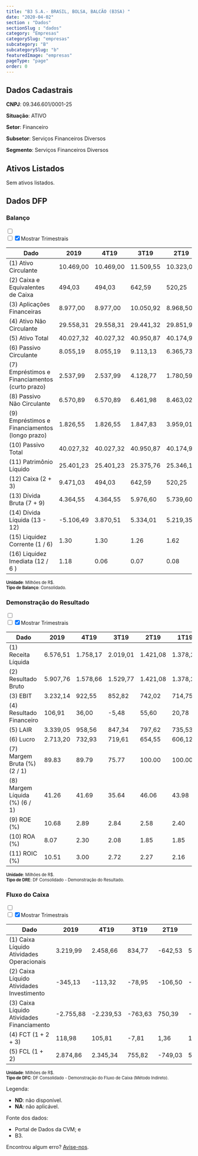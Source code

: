 ```yaml
---  
title: "B3 S.A.- BRASIL, BOLSA, BALCÃO (B3SA) "  
date: "2020-04-02"  
section : "Dados"  
sectionSlug : "dados"  
category: "Empresas"  
categorySlug: "empresas"  
subcategory: "B"  
subcategorySlug: "b"  
featuredImage: "empresas"  
pageType: "page"  
order: 0  
---
```



## Dados Cadastrais


**CNPJ**: 09.346.601/0001-25

**Situação**: ATIVO

**Setor**: Financeiro

**Subsetor**: Serviços Financeiros Diversos

**Segmento**: Serviços Financeiros Diversos


## Ativos Listados


Sem ativos listados.




## Dados DFP

### Balanço
  
<input type='checkbox' class='toggleCommand' id='toggleBalanco' name='toggleBalanco'>  
<div class='filter-group-balanco'>  
<div class='check_button_balanco'>  
<label for='toggleBalanco'>  
<input type='checkbox' data-filter-col='trimBalanco'><input type='checkbox' data-filter-col='trimBalanco' checked><span>Mostrar Trimestrais</span>  
</label>  
</div>  
</div>  
<div class='overflow balancoTableWrapper'>  
<table class='balancoTable'>  
<thead>  
<tr>  
<th class='dataHeader fixedLeftColumn'>Dado</th>  
<th>2019</th>  
<th class='trimHeader' data-col='trimBalanco'>4T19</th>  
<th class='trimHeader' data-col='trimBalanco'>3T19</th>  
<th class='trimHeader' data-col='trimBalanco'>2T19</th>  
<th class='trimHeader' data-col='trimBalanco'>1T19</th>  
<th>2018</th>  
<th class='trimHeader' data-col='trimBalanco'>4T18</th>  
<th class='trimHeader' data-col='trimBalanco'>3T18</th>  
<th class='trimHeader' data-col='trimBalanco'>2T18</th>  
<th class='trimHeader' data-col='trimBalanco'>1T18</th>  
<th>2017</th>  
<th class='trimHeader' data-col='trimBalanco'>4T17</th>  
<th class='trimHeader' data-col='trimBalanco'>3T17</th>  
<th class='trimHeader' data-col='trimBalanco'>2T17</th>  
<th class='trimHeader' data-col='trimBalanco'>1T17</th>  
<th>2016</th>  
<th class='trimHeader' data-col='trimBalanco'>4T16</th>  
<th class='trimHeader' data-col='trimBalanco'>3T16</th>  
<th class='trimHeader' data-col='trimBalanco'>2T16</th>  
<th class='trimHeader' data-col='trimBalanco'>1T16</th>  
<th>2015</th>  
<th class='trimHeader' data-col='trimBalanco'>4T15</th>  
<th class='trimHeader' data-col='trimBalanco'>3T15</th>  
<th class='trimHeader' data-col='trimBalanco'>2T15</th>  
<th class='trimHeader' data-col='trimBalanco'>1T15</th>  
<th>2014</th>  
<th class='trimHeader' data-col='trimBalanco'>4T14</th>  
<th class='trimHeader' data-col='trimBalanco'>3T14</th>  
<th class='trimHeader' data-col='trimBalanco'>2T14</th>  
<th class='trimHeader' data-col='trimBalanco'>1T14</th>  
<th>2013</th>  
<th class='trimHeader' data-col='trimBalanco'>4T13</th>  
<th class='trimHeader' data-col='trimBalanco'>3T13</th>  
<th class='trimHeader' data-col='trimBalanco'>2T13</th>  
<th class='trimHeader' data-col='trimBalanco'>1T13</th>  
<th>2012</th>  
<th class='trimHeader' data-col='trimBalanco'>4T12</th>  
<th class='trimHeader' data-col='trimBalanco'>3T12</th>  
<th class='trimHeader' data-col='trimBalanco'>2T12</th>  
<th class='trimHeader' data-col='trimBalanco'>1T12</th>  
<th>2011</th>  
<th class='trimHeader' data-col='trimBalanco'>4T11</th>  
<th class='trimHeader' data-col='trimBalanco'>3T11</th>  
<th class='trimHeader' data-col='trimBalanco'>2T11</th>  
<th class='trimHeader' data-col='trimBalanco'>1T11</th>  
<th>2010</th>  
<th class='trimHeader' data-col='trimBalanco'>4T10</th>  
<th class='trimHeader' data-col='trimBalanco'>3T10</th>  
<th class='trimHeader' data-col='trimBalanco'>2T10</th>  
<th class='trimHeader' data-col='trimBalanco'>1T10</th>  
<th>2009</th>  
<th class='trimHeader' data-col='trimBalanco'>4T09</th>  
<th class='trimHeader' data-col='trimBalanco'>3T09</th>  
<th class='trimHeader' data-col='trimBalanco'>2T09</th>  
<th class='trimHeader' data-col='trimBalanco'>1T09</th>  
</tr>  
</thead>  
<tbody>  
<tr class='trContaAtivo'>  
<td class='leftAlignCell rowDescription fixedLeftColumn'>(1) Ativo Circulante</td>  
<td>10.469,00</td>  
<td data-col='trimBalanco' class='trimData'>10.469,00</td>  
<td data-col='trimBalanco' class='trimData'>11.509,55</td>  
<td data-col='trimBalanco' class='trimData'>10.323,04</td>  
<td data-col='trimBalanco' class='trimData'>8.800,33</td>  
<td>7.475,62</td>  
<td data-col='trimBalanco' class='trimData'>7.475,62</td>  
<td data-col='trimBalanco' class='trimData'>8.630,12</td>  
<td data-col='trimBalanco' class='trimData'>8.221,64</td>  
<td data-col='trimBalanco' class='trimData'>7.509,32</td>  
<td>6.506,03</td>  
<td data-col='trimBalanco' class='trimData'>6.506,03</td>  
<td data-col='trimBalanco' class='trimData'>5.361,60</td>  
<td data-col='trimBalanco' class='trimData'>4.784,10</td>  
<td data-col='trimBalanco' class='trimData'>13.804,75</td>  
<td>11.612,52</td>  
<td data-col='trimBalanco' class='trimData'>11.612,52</td>  
<td data-col='trimBalanco' class='trimData'>11.612,52</td>  
<td data-col='trimBalanco' class='trimData'>8.649,73</td>  
<td data-col='trimBalanco' class='trimData'>9.070,34</td>  
<td>8.673,79</td>  
<td data-col='trimBalanco' class='trimData'>8.673,79</td>  
<td data-col='trimBalanco' class='trimData'>11.720,90</td>  
<td data-col='trimBalanco' class='trimData'>2.814,50</td>  
<td data-col='trimBalanco' class='trimData'>3.118,13</td>  
<td>2.785,24</td>  
<td data-col='trimBalanco' class='trimData'>2.785,24</td>  
<td data-col='trimBalanco' class='trimData'>3.025,59</td>  
<td data-col='trimBalanco' class='trimData'>2.800,33</td>  
<td data-col='trimBalanco' class='trimData'>4.425,02</td>  
<td>4.319,48</td>  
<td data-col='trimBalanco' class='trimData'>4.319,48</td>  
<td data-col='trimBalanco' class='trimData'>3.940,87</td>  
<td data-col='trimBalanco' class='trimData'>3.538,98</td>  
<td data-col='trimBalanco' class='trimData'>4.011,74</td>  
<td>3.536,28</td>  
<td data-col='trimBalanco' class='trimData'>3.536,28</td>  
<td data-col='trimBalanco' class='trimData'>3.693,87</td>  
<td data-col='trimBalanco' class='trimData'>3.498,49</td>  
<td data-col='trimBalanco' class='trimData'>2.806,68</td>  
<td>2.401,13</td>  
<td data-col='trimBalanco' class='trimData'>2.401,13</td>  
<td data-col='trimBalanco' class='trimData'>2.198,37</td>  
<td data-col='trimBalanco' class='trimData'>2.209,70</td>  
<td data-col='trimBalanco' class='trimData'>3.779,80</td>  
<td>2.547,59</td>  
<td data-col='trimBalanco' class='trimData'>2.547,59</td>  
<td data-col='trimBalanco' class='trimData'>2.547,59</td>  
<td data-col='trimBalanco' class='trimData'>2.547,59</td>  
<td data-col='trimBalanco' class='trimData'>2.547,59</td>  
<td>3.468,85</td>  
<td data-col='trimBalanco' class='trimData'>3.468,85</td>  
<td data-col='trimBalanco' class='trimData'>ND</td>  
<td data-col='trimBalanco' class='trimData'>ND</td>  
<td data-col='trimBalanco' class='trimData'>ND</td>  
</tr>  
<tr class='trContaAtivo'>  
<td class='leftAlignCell rowDescription fixedLeftColumn'>(2) Caixa e Equivalentes de Caixa</td>  
<td>494,03</td>  
<td data-col='trimBalanco' class='trimData'>494,03</td>  
<td data-col='trimBalanco' class='trimData'>642,59</td>  
<td data-col='trimBalanco' class='trimData'>520,25</td>  
<td data-col='trimBalanco' class='trimData'>888,53</td>  
<td>329,69</td>  
<td data-col='trimBalanco' class='trimData'>329,69</td>  
<td data-col='trimBalanco' class='trimData'>566,17</td>  
<td data-col='trimBalanco' class='trimData'>396,02</td>  
<td data-col='trimBalanco' class='trimData'>252,62</td>  
<td>711,14</td>  
<td data-col='trimBalanco' class='trimData'>711,14</td>  
<td data-col='trimBalanco' class='trimData'>319,89</td>  
<td data-col='trimBalanco' class='trimData'>313,77</td>  
<td data-col='trimBalanco' class='trimData'>262,32</td>  
<td>319,12</td>  
<td data-col='trimBalanco' class='trimData'>319,12</td>  
<td data-col='trimBalanco' class='trimData'>319,12</td>  
<td data-col='trimBalanco' class='trimData'>470,56</td>  
<td data-col='trimBalanco' class='trimData'>455,76</td>  
<td>440,85</td>  
<td data-col='trimBalanco' class='trimData'>440,85</td>  
<td data-col='trimBalanco' class='trimData'>3.022,67</td>  
<td data-col='trimBalanco' class='trimData'>283,85</td>  
<td data-col='trimBalanco' class='trimData'>323,11</td>  
<td>500,54</td>  
<td data-col='trimBalanco' class='trimData'>500,54</td>  
<td data-col='trimBalanco' class='trimData'>370,02</td>  
<td data-col='trimBalanco' class='trimData'>198,70</td>  
<td data-col='trimBalanco' class='trimData'>1.319,60</td>  
<td>1.196,59</td>  
<td data-col='trimBalanco' class='trimData'>1.196,59</td>  
<td data-col='trimBalanco' class='trimData'>754,68</td>  
<td data-col='trimBalanco' class='trimData'>187,63</td>  
<td data-col='trimBalanco' class='trimData'>32,77</td>  
<td>43,64</td>  
<td data-col='trimBalanco' class='trimData'>43,64</td>  
<td data-col='trimBalanco' class='trimData'>46,28</td>  
<td data-col='trimBalanco' class='trimData'>47,06</td>  
<td data-col='trimBalanco' class='trimData'>34,33</td>  
<td>64,65</td>  
<td data-col='trimBalanco' class='trimData'>64,65</td>  
<td data-col='trimBalanco' class='trimData'>139,48</td>  
<td data-col='trimBalanco' class='trimData'>25,10</td>  
<td data-col='trimBalanco' class='trimData'>1.542,30</td>  
<td>104,02</td>  
<td data-col='trimBalanco' class='trimData'>104,02</td>  
<td data-col='trimBalanco' class='trimData'>104,02</td>  
<td data-col='trimBalanco' class='trimData'>104,02</td>  
<td data-col='trimBalanco' class='trimData'>104,02</td>  
<td>50,78</td>  
<td data-col='trimBalanco' class='trimData'>50,78</td>  
<td data-col='trimBalanco' class='trimData'>ND</td>  
<td data-col='trimBalanco' class='trimData'>ND</td>  
<td data-col='trimBalanco' class='trimData'>ND</td>  
</tr>  
<tr class='trContaAtivo'>  
<td class='leftAlignCell rowDescription fixedLeftColumn'>(3) Aplicações Financeiras</td>  
<td>8.977,00</td>  
<td data-col='trimBalanco' class='trimData'>8.977,00</td>  
<td data-col='trimBalanco' class='trimData'>10.050,92</td>  
<td data-col='trimBalanco' class='trimData'>8.968,50</td>  
<td data-col='trimBalanco' class='trimData'>7.149,21</td>  
<td>6.512,43</td>  
<td data-col='trimBalanco' class='trimData'>6.512,43</td>  
<td data-col='trimBalanco' class='trimData'>7.420,13</td>  
<td data-col='trimBalanco' class='trimData'>7.076,20</td>  
<td data-col='trimBalanco' class='trimData'>6.503,65</td>  
<td>4.936,21</td>  
<td data-col='trimBalanco' class='trimData'>4.936,21</td>  
<td data-col='trimBalanco' class='trimData'>4.207,36</td>  
<td data-col='trimBalanco' class='trimData'>3.680,09</td>  
<td data-col='trimBalanco' class='trimData'>12.870,01</td>  
<td>10.969,81</td>  
<td data-col='trimBalanco' class='trimData'>10.969,81</td>  
<td data-col='trimBalanco' class='trimData'>10.969,81</td>  
<td data-col='trimBalanco' class='trimData'>7.871,35</td>  
<td data-col='trimBalanco' class='trimData'>8.257,66</td>  
<td>7.798,53</td>  
<td data-col='trimBalanco' class='trimData'>7.798,53</td>  
<td data-col='trimBalanco' class='trimData'>8.360,65</td>  
<td data-col='trimBalanco' class='trimData'>2.237,79</td>  
<td data-col='trimBalanco' class='trimData'>2.536,82</td>  
<td>1.962,23</td>  
<td data-col='trimBalanco' class='trimData'>1.962,23</td>  
<td data-col='trimBalanco' class='trimData'>2.337,04</td>  
<td data-col='trimBalanco' class='trimData'>2.321,23</td>  
<td data-col='trimBalanco' class='trimData'>2.878,25</td>  
<td>2.853,39</td>  
<td data-col='trimBalanco' class='trimData'>2.853,39</td>  
<td data-col='trimBalanco' class='trimData'>2.978,62</td>  
<td data-col='trimBalanco' class='trimData'>3.093,57</td>  
<td data-col='trimBalanco' class='trimData'>3.705,48</td>  
<td>3.233,36</td>  
<td data-col='trimBalanco' class='trimData'>3.233,36</td>  
<td data-col='trimBalanco' class='trimData'>3.425,72</td>  
<td data-col='trimBalanco' class='trimData'>3.180,63</td>  
<td data-col='trimBalanco' class='trimData'>2.533,29</td>  
<td>2.128,70</td>  
<td data-col='trimBalanco' class='trimData'>2.128,70</td>  
<td data-col='trimBalanco' class='trimData'>1.861,84</td>  
<td data-col='trimBalanco' class='trimData'>1.980,41</td>  
<td data-col='trimBalanco' class='trimData'>2.031,43</td>  
<td>2.264,41</td>  
<td data-col='trimBalanco' class='trimData'>2.264,41</td>  
<td data-col='trimBalanco' class='trimData'>2.264,41</td>  
<td data-col='trimBalanco' class='trimData'>2.264,41</td>  
<td data-col='trimBalanco' class='trimData'>2.264,41</td>  
<td>3.295,36</td>  
<td data-col='trimBalanco' class='trimData'>3.295,36</td>  
<td data-col='trimBalanco' class='trimData'>ND</td>  
<td data-col='trimBalanco' class='trimData'>ND</td>  
<td data-col='trimBalanco' class='trimData'>ND</td>  
</tr>  
<tr class='trContaAtivo'>  
<td class='leftAlignCell rowDescription fixedLeftColumn'>(4) Ativo Não Circulante</td>  
<td>29.558,31</td>  
<td data-col='trimBalanco' class='trimData'>29.558,31</td>  
<td data-col='trimBalanco' class='trimData'>29.441,32</td>  
<td data-col='trimBalanco' class='trimData'>29.851,90</td>  
<td data-col='trimBalanco' class='trimData'>29.913,89</td>  
<td>30.196,63</td>  
<td data-col='trimBalanco' class='trimData'>30.196,63</td>  
<td data-col='trimBalanco' class='trimData'>30.023,47</td>  
<td data-col='trimBalanco' class='trimData'>29.743,73</td>  
<td data-col='trimBalanco' class='trimData'>29.478,24</td>  
<td>31.073,85</td>  
<td data-col='trimBalanco' class='trimData'>31.073,85</td>  
<td data-col='trimBalanco' class='trimData'>31.749,72</td>  
<td data-col='trimBalanco' class='trimData'>32.458,21</td>  
<td data-col='trimBalanco' class='trimData'>32.209,31</td>  
<td>19.543,36</td>  
<td data-col='trimBalanco' class='trimData'>19.543,36</td>  
<td data-col='trimBalanco' class='trimData'>19.543,36</td>  
<td data-col='trimBalanco' class='trimData'>18.154,07</td>  
<td data-col='trimBalanco' class='trimData'>17.636,21</td>  
<td>17.635,11</td>  
<td data-col='trimBalanco' class='trimData'>17.635,11</td>  
<td data-col='trimBalanco' class='trimData'>19.278,65</td>  
<td data-col='trimBalanco' class='trimData'>23.383,35</td>  
<td data-col='trimBalanco' class='trimData'>23.379,58</td>  
<td>22.478,24</td>  
<td data-col='trimBalanco' class='trimData'>22.753,02</td>  
<td data-col='trimBalanco' class='trimData'>22.214,67</td>  
<td data-col='trimBalanco' class='trimData'>21.619,67</td>  
<td data-col='trimBalanco' class='trimData'>21.575,18</td>  
<td>21.577,18</td>  
<td data-col='trimBalanco' class='trimData'>21.577,18</td>  
<td data-col='trimBalanco' class='trimData'>21.351,20</td>  
<td data-col='trimBalanco' class='trimData'>21.151,20</td>  
<td data-col='trimBalanco' class='trimData'>20.446,79</td>  
<td>20.610,83</td>  
<td data-col='trimBalanco' class='trimData'>20.610,83</td>  
<td data-col='trimBalanco' class='trimData'>20.439,69</td>  
<td data-col='trimBalanco' class='trimData'>20.762,72</td>  
<td data-col='trimBalanco' class='trimData'>20.590,56</td>  
<td>21.188,79</td>  
<td data-col='trimBalanco' class='trimData'>21.188,79</td>  
<td data-col='trimBalanco' class='trimData'>20.946,60</td>  
<td data-col='trimBalanco' class='trimData'>20.354,28</td>  
<td data-col='trimBalanco' class='trimData'>20.252,48</td>  
<td>20.086,39</td>  
<td data-col='trimBalanco' class='trimData'>20.086,39</td>  
<td data-col='trimBalanco' class='trimData'>20.086,39</td>  
<td data-col='trimBalanco' class='trimData'>20.086,39</td>  
<td data-col='trimBalanco' class='trimData'>20.086,39</td>  
<td>17.368,99</td>  
<td data-col='trimBalanco' class='trimData'>17.368,99</td>  
<td data-col='trimBalanco' class='trimData'>ND</td>  
<td data-col='trimBalanco' class='trimData'>ND</td>  
<td data-col='trimBalanco' class='trimData'>ND</td>  
</tr>  
<tr class='trContaAtivo'>  
<td class='leftAlignCell rowDescription fixedLeftColumn'>(5) Ativo Total</td>  
<td>40.027,32</td>  
<td data-col='trimBalanco' class='trimData'>40.027,32</td>  
<td data-col='trimBalanco' class='trimData'>40.950,87</td>  
<td data-col='trimBalanco' class='trimData'>40.174,94</td>  
<td data-col='trimBalanco' class='trimData'>38.714,22</td>  
<td>37.672,25</td>  
<td data-col='trimBalanco' class='trimData'>37.672,25</td>  
<td data-col='trimBalanco' class='trimData'>38.653,59</td>  
<td data-col='trimBalanco' class='trimData'>37.965,37</td>  
<td data-col='trimBalanco' class='trimData'>36.987,56</td>  
<td>37.579,88</td>  
<td data-col='trimBalanco' class='trimData'>37.579,88</td>  
<td data-col='trimBalanco' class='trimData'>37.111,32</td>  
<td data-col='trimBalanco' class='trimData'>37.242,31</td>  
<td data-col='trimBalanco' class='trimData'>46.014,06</td>  
<td>31.155,88</td>  
<td data-col='trimBalanco' class='trimData'>31.155,88</td>  
<td data-col='trimBalanco' class='trimData'>31.155,88</td>  
<td data-col='trimBalanco' class='trimData'>26.803,80</td>  
<td data-col='trimBalanco' class='trimData'>26.706,54</td>  
<td>26.308,90</td>  
<td data-col='trimBalanco' class='trimData'>26.308,90</td>  
<td data-col='trimBalanco' class='trimData'>30.999,54</td>  
<td data-col='trimBalanco' class='trimData'>26.197,84</td>  
<td data-col='trimBalanco' class='trimData'>26.497,71</td>  
<td>25.263,48</td>  
<td data-col='trimBalanco' class='trimData'>25.538,26</td>  
<td data-col='trimBalanco' class='trimData'>25.240,26</td>  
<td data-col='trimBalanco' class='trimData'>24.420,00</td>  
<td data-col='trimBalanco' class='trimData'>26.000,20</td>  
<td>25.896,66</td>  
<td data-col='trimBalanco' class='trimData'>25.896,66</td>  
<td data-col='trimBalanco' class='trimData'>25.292,07</td>  
<td data-col='trimBalanco' class='trimData'>24.690,18</td>  
<td data-col='trimBalanco' class='trimData'>24.458,53</td>  
<td>24.147,11</td>  
<td data-col='trimBalanco' class='trimData'>24.147,11</td>  
<td data-col='trimBalanco' class='trimData'>24.133,56</td>  
<td data-col='trimBalanco' class='trimData'>24.261,21</td>  
<td data-col='trimBalanco' class='trimData'>23.397,23</td>  
<td>23.589,92</td>  
<td data-col='trimBalanco' class='trimData'>23.589,92</td>  
<td data-col='trimBalanco' class='trimData'>23.144,97</td>  
<td data-col='trimBalanco' class='trimData'>22.563,97</td>  
<td data-col='trimBalanco' class='trimData'>24.032,28</td>  
<td>22.633,97</td>  
<td data-col='trimBalanco' class='trimData'>22.633,97</td>  
<td data-col='trimBalanco' class='trimData'>22.633,97</td>  
<td data-col='trimBalanco' class='trimData'>22.633,97</td>  
<td data-col='trimBalanco' class='trimData'>22.633,97</td>  
<td>20.837,84</td>  
<td data-col='trimBalanco' class='trimData'>20.837,84</td>  
<td data-col='trimBalanco' class='trimData'>ND</td>  
<td data-col='trimBalanco' class='trimData'>ND</td>  
<td data-col='trimBalanco' class='trimData'>ND</td>  
</tr>  
<tr class='trContaPassivo'>  
<td class='leftAlignCell rowDescription fixedLeftColumn'>(6) Passivo Circulante</td>  
<td>8.055,19</td>  
<td data-col='trimBalanco' class='trimData'>8.055,19</td>  
<td data-col='trimBalanco' class='trimData'>9.113,13</td>  
<td data-col='trimBalanco' class='trimData'>6.365,73</td>  
<td data-col='trimBalanco' class='trimData'>6.339,66</td>  
<td>5.755,79</td>  
<td data-col='trimBalanco' class='trimData'>5.755,79</td>  
<td data-col='trimBalanco' class='trimData'>5.401,95</td>  
<td data-col='trimBalanco' class='trimData'>4.865,63</td>  
<td data-col='trimBalanco' class='trimData'>4.347,23</td>  
<td>5.455,17</td>  
<td data-col='trimBalanco' class='trimData'>5.455,17</td>  
<td data-col='trimBalanco' class='trimData'>3.339,87</td>  
<td data-col='trimBalanco' class='trimData'>3.907,66</td>  
<td data-col='trimBalanco' class='trimData'>12.904,69</td>  
<td>3.657,83</td>  
<td data-col='trimBalanco' class='trimData'>3.657,83</td>  
<td data-col='trimBalanco' class='trimData'>3.657,83</td>  
<td data-col='trimBalanco' class='trimData'>3.241,25</td>  
<td data-col='trimBalanco' class='trimData'>3.107,85</td>  
<td>2.096,78</td>  
<td data-col='trimBalanco' class='trimData'>2.096,78</td>  
<td data-col='trimBalanco' class='trimData'>4.949,12</td>  
<td data-col='trimBalanco' class='trimData'>1.935,38</td>  
<td data-col='trimBalanco' class='trimData'>2.215,35</td>  
<td>1.891,83</td>  
<td data-col='trimBalanco' class='trimData'>1.891,83</td>  
<td data-col='trimBalanco' class='trimData'>1.888,72</td>  
<td data-col='trimBalanco' class='trimData'>1.674,77</td>  
<td data-col='trimBalanco' class='trimData'>3.142,49</td>  
<td>2.710,85</td>  
<td data-col='trimBalanco' class='trimData'>2.710,85</td>  
<td data-col='trimBalanco' class='trimData'>2.287,15</td>  
<td data-col='trimBalanco' class='trimData'>1.735,30</td>  
<td data-col='trimBalanco' class='trimData'>1.566,03</td>  
<td>1.660,61</td>  
<td data-col='trimBalanco' class='trimData'>1.660,61</td>  
<td data-col='trimBalanco' class='trimData'>1.610,38</td>  
<td data-col='trimBalanco' class='trimData'>2.097,16</td>  
<td data-col='trimBalanco' class='trimData'>1.853,85</td>  
<td>1.929,95</td>  
<td data-col='trimBalanco' class='trimData'>1.929,95</td>  
<td data-col='trimBalanco' class='trimData'>1.605,16</td>  
<td data-col='trimBalanco' class='trimData'>1.537,56</td>  
<td data-col='trimBalanco' class='trimData'>2.717,09</td>  
<td>1.416,20</td>  
<td data-col='trimBalanco' class='trimData'>1.416,20</td>  
<td data-col='trimBalanco' class='trimData'>1.416,20</td>  
<td data-col='trimBalanco' class='trimData'>1.416,20</td>  
<td data-col='trimBalanco' class='trimData'>1.416,20</td>  
<td>1.142,07</td>  
<td data-col='trimBalanco' class='trimData'>1.142,07</td>  
<td data-col='trimBalanco' class='trimData'>ND</td>  
<td data-col='trimBalanco' class='trimData'>ND</td>  
<td data-col='trimBalanco' class='trimData'>ND</td>  
</tr>  
<tr class='trContaPassivo'>  
<td class='leftAlignCell rowDescription fixedLeftColumn'>(7) Empréstimos e Financiamentos (curto prazo)</td>  
<td>2.537,99</td>  
<td data-col='trimBalanco' class='trimData'>2.537,99</td>  
<td data-col='trimBalanco' class='trimData'>4.128,77</td>  
<td data-col='trimBalanco' class='trimData'>1.780,59</td>  
<td data-col='trimBalanco' class='trimData'>1.763,65</td>  
<td>1.777,21</td>  
<td data-col='trimBalanco' class='trimData'>1.777,21</td>  
<td data-col='trimBalanco' class='trimData'>1.801,57</td>  
<td data-col='trimBalanco' class='trimData'>1.590,54</td>  
<td data-col='trimBalanco' class='trimData'>1.596,09</td>  
<td>1.615,93</td>  
<td data-col='trimBalanco' class='trimData'>1.615,93</td>  
<td data-col='trimBalanco' class='trimData'>260,19</td>  
<td data-col='trimBalanco' class='trimData'>1.011,44</td>  
<td data-col='trimBalanco' class='trimData'>1.140,61</td>  
<td>450,21</td>  
<td data-col='trimBalanco' class='trimData'>450,21</td>  
<td data-col='trimBalanco' class='trimData'>450,21</td>  
<td data-col='trimBalanco' class='trimData'>58,95</td>  
<td data-col='trimBalanco' class='trimData'>29,28</td>  
<td>70,18</td>  
<td data-col='trimBalanco' class='trimData'>70,18</td>  
<td data-col='trimBalanco' class='trimData'>32,04</td>  
<td data-col='trimBalanco' class='trimData'>55,80</td>  
<td data-col='trimBalanco' class='trimData'>25,84</td>  
<td>47,37</td>  
<td data-col='trimBalanco' class='trimData'>47,37</td>  
<td data-col='trimBalanco' class='trimData'>19,80</td>  
<td data-col='trimBalanco' class='trimData'>39,91</td>  
<td data-col='trimBalanco' class='trimData'>18,49</td>  
<td>42,13</td>  
<td data-col='trimBalanco' class='trimData'>42,13</td>  
<td data-col='trimBalanco' class='trimData'>18,24</td>  
<td data-col='trimBalanco' class='trimData'>39,55</td>  
<td data-col='trimBalanco' class='trimData'>16,37</td>  
<td>36,88</td>  
<td data-col='trimBalanco' class='trimData'>36,88</td>  
<td data-col='trimBalanco' class='trimData'>16,54</td>  
<td data-col='trimBalanco' class='trimData'>36,08</td>  
<td data-col='trimBalanco' class='trimData'>14,76</td>  
<td>33,57</td>  
<td data-col='trimBalanco' class='trimData'>33,57</td>  
<td data-col='trimBalanco' class='trimData'>15,01</td>  
<td data-col='trimBalanco' class='trimData'>28,46</td>  
<td data-col='trimBalanco' class='trimData'>14,17</td>  
<td>33,15</td>  
<td data-col='trimBalanco' class='trimData'>33,15</td>  
<td data-col='trimBalanco' class='trimData'>33,15</td>  
<td data-col='trimBalanco' class='trimData'>33,15</td>  
<td data-col='trimBalanco' class='trimData'>33,15</td>  
<td>9,29</td>  
<td data-col='trimBalanco' class='trimData'>9,29</td>  
<td data-col='trimBalanco' class='trimData'>ND</td>  
<td data-col='trimBalanco' class='trimData'>ND</td>  
<td data-col='trimBalanco' class='trimData'>ND</td>  
</tr>  
<tr class='trContaPassivo'>  
<td class='leftAlignCell rowDescription fixedLeftColumn'>(8) Passivo Não Circulante</td>  
<td>6.570,89</td>  
<td data-col='trimBalanco' class='trimData'>6.570,89</td>  
<td data-col='trimBalanco' class='trimData'>6.461,98</td>  
<td data-col='trimBalanco' class='trimData'>8.463,02</td>  
<td data-col='trimBalanco' class='trimData'>7.084,60</td>  
<td>6.872,26</td>  
<td data-col='trimBalanco' class='trimData'>6.872,26</td>  
<td data-col='trimBalanco' class='trimData'>8.350,04</td>  
<td data-col='trimBalanco' class='trimData'>8.337,08</td>  
<td data-col='trimBalanco' class='trimData'>7.994,94</td>  
<td>7.814,69</td>  
<td data-col='trimBalanco' class='trimData'>7.814,69</td>  
<td data-col='trimBalanco' class='trimData'>9.302,68</td>  
<td data-col='trimBalanco' class='trimData'>9.157,87</td>  
<td data-col='trimBalanco' class='trimData'>8.987,19</td>  
<td>8.421,66</td>  
<td data-col='trimBalanco' class='trimData'>8.421,66</td>  
<td data-col='trimBalanco' class='trimData'>8.421,66</td>  
<td data-col='trimBalanco' class='trimData'>5.035,95</td>  
<td data-col='trimBalanco' class='trimData'>4.897,50</td>  
<td>5.859,90</td>  
<td data-col='trimBalanco' class='trimData'>5.859,90</td>  
<td data-col='trimBalanco' class='trimData'>6.428,14</td>  
<td data-col='trimBalanco' class='trimData'>4.834,94</td>  
<td data-col='trimBalanco' class='trimData'>4.744,10</td>  
<td>4.383,25</td>  
<td data-col='trimBalanco' class='trimData'>4.658,03</td>  
<td data-col='trimBalanco' class='trimData'>4.386,12</td>  
<td data-col='trimBalanco' class='trimData'>4.092,04</td>  
<td data-col='trimBalanco' class='trimData'>3.985,97</td>  
<td>3.886,92</td>  
<td data-col='trimBalanco' class='trimData'>3.886,92</td>  
<td data-col='trimBalanco' class='trimData'>3.667,33</td>  
<td data-col='trimBalanco' class='trimData'>3.517,24</td>  
<td data-col='trimBalanco' class='trimData'>3.203,09</td>  
<td>3.072,62</td>  
<td data-col='trimBalanco' class='trimData'>3.072,62</td>  
<td data-col='trimBalanco' class='trimData'>2.898,76</td>  
<td data-col='trimBalanco' class='trimData'>2.756,46</td>  
<td data-col='trimBalanco' class='trimData'>2.498,46</td>  
<td>2.402,49</td>  
<td data-col='trimBalanco' class='trimData'>2.402,49</td>  
<td data-col='trimBalanco' class='trimData'>2.253,99</td>  
<td data-col='trimBalanco' class='trimData'>2.007,19</td>  
<td data-col='trimBalanco' class='trimData'>1.940,39</td>  
<td>1.798,72</td>  
<td data-col='trimBalanco' class='trimData'>1.798,72</td>  
<td data-col='trimBalanco' class='trimData'>1.798,72</td>  
<td data-col='trimBalanco' class='trimData'>1.798,72</td>  
<td data-col='trimBalanco' class='trimData'>1.798,72</td>  
<td>352,87</td>  
<td data-col='trimBalanco' class='trimData'>352,87</td>  
<td data-col='trimBalanco' class='trimData'>ND</td>  
<td data-col='trimBalanco' class='trimData'>ND</td>  
<td data-col='trimBalanco' class='trimData'>ND</td>  
</tr>  
<tr class='trContaPassivo'>  
<td class='leftAlignCell rowDescription fixedLeftColumn'>(9) Empréstimos e Financiamentos (longo prazo)</td>  
<td>1.826,55</td>  
<td data-col='trimBalanco' class='trimData'>1.826,55</td>  
<td data-col='trimBalanco' class='trimData'>1.847,83</td>  
<td data-col='trimBalanco' class='trimData'>3.959,01</td>  
<td data-col='trimBalanco' class='trimData'>2.779,16</td>  
<td>2.731,95</td>  
<td data-col='trimBalanco' class='trimData'>2.731,95</td>  
<td data-col='trimBalanco' class='trimData'>4.343,81</td>  
<td data-col='trimBalanco' class='trimData'>4.399,51</td>  
<td data-col='trimBalanco' class='trimData'>3.999,99</td>  
<td>4.018,76</td>  
<td data-col='trimBalanco' class='trimData'>4.018,76</td>  
<td data-col='trimBalanco' class='trimData'>5.406,49</td>  
<td data-col='trimBalanco' class='trimData'>5.365,76</td>  
<td data-col='trimBalanco' class='trimData'>5.254,02</td>  
<td>5.013,42</td>  
<td data-col='trimBalanco' class='trimData'>5.013,42</td>  
<td data-col='trimBalanco' class='trimData'>5.013,42</td>  
<td data-col='trimBalanco' class='trimData'>1.968,71</td>  
<td data-col='trimBalanco' class='trimData'>2.192,94</td>  
<td>2.384,08</td>  
<td data-col='trimBalanco' class='trimData'>2.384,08</td>  
<td data-col='trimBalanco' class='trimData'>2.425,45</td>  
<td data-col='trimBalanco' class='trimData'>1.892,69</td>  
<td data-col='trimBalanco' class='trimData'>1.957,12</td>  
<td>1.619,12</td>  
<td data-col='trimBalanco' class='trimData'>1.619,12</td>  
<td data-col='trimBalanco' class='trimData'>1.493,25</td>  
<td data-col='trimBalanco' class='trimData'>1.340,87</td>  
<td data-col='trimBalanco' class='trimData'>1.377,76</td>  
<td>1.426,19</td>  
<td data-col='trimBalanco' class='trimData'>1.426,19</td>  
<td data-col='trimBalanco' class='trimData'>1.357,04</td>  
<td data-col='trimBalanco' class='trimData'>1.348,12</td>  
<td data-col='trimBalanco' class='trimData'>1.224,34</td>  
<td>1.242,24</td>  
<td data-col='trimBalanco' class='trimData'>1.242,24</td>  
<td data-col='trimBalanco' class='trimData'>1.234,07</td>  
<td data-col='trimBalanco' class='trimData'>1.228,27</td>  
<td data-col='trimBalanco' class='trimData'>1.106,09</td>  
<td>1.138,66</td>  
<td data-col='trimBalanco' class='trimData'>1.138,66</td>  
<td data-col='trimBalanco' class='trimData'>1.125,36</td>  
<td data-col='trimBalanco' class='trimData'>945,73</td>  
<td data-col='trimBalanco' class='trimData'>986,83</td>  
<td>1.010,06</td>  
<td data-col='trimBalanco' class='trimData'>1.010,06</td>  
<td data-col='trimBalanco' class='trimData'>1.010,06</td>  
<td data-col='trimBalanco' class='trimData'>1.010,06</td>  
<td data-col='trimBalanco' class='trimData'>1.010,06</td>  
<td>2,50</td>  
<td data-col='trimBalanco' class='trimData'>2,50</td>  
<td data-col='trimBalanco' class='trimData'>ND</td>  
<td data-col='trimBalanco' class='trimData'>ND</td>  
<td data-col='trimBalanco' class='trimData'>ND</td>  
</tr>  
<tr class='trContaPassivo'>  
<td class='leftAlignCell rowDescription fixedLeftColumn'>(10) Passivo Total</td>  
<td>40.027,32</td>  
<td data-col='trimBalanco' class='trimData'>40.027,32</td>  
<td data-col='trimBalanco' class='trimData'>40.950,87</td>  
<td data-col='trimBalanco' class='trimData'>40.174,94</td>  
<td data-col='trimBalanco' class='trimData'>38.714,22</td>  
<td>37.672,25</td>  
<td data-col='trimBalanco' class='trimData'>37.672,25</td>  
<td data-col='trimBalanco' class='trimData'>38.653,59</td>  
<td data-col='trimBalanco' class='trimData'>37.965,37</td>  
<td data-col='trimBalanco' class='trimData'>36.987,56</td>  
<td>37.579,88</td>  
<td data-col='trimBalanco' class='trimData'>37.579,88</td>  
<td data-col='trimBalanco' class='trimData'>37.111,32</td>  
<td data-col='trimBalanco' class='trimData'>37.242,31</td>  
<td data-col='trimBalanco' class='trimData'>46.014,06</td>  
<td>31.155,88</td>  
<td data-col='trimBalanco' class='trimData'>31.155,88</td>  
<td data-col='trimBalanco' class='trimData'>31.155,88</td>  
<td data-col='trimBalanco' class='trimData'>26.803,80</td>  
<td data-col='trimBalanco' class='trimData'>26.706,54</td>  
<td>26.308,90</td>  
<td data-col='trimBalanco' class='trimData'>26.308,90</td>  
<td data-col='trimBalanco' class='trimData'>30.999,54</td>  
<td data-col='trimBalanco' class='trimData'>26.197,84</td>  
<td data-col='trimBalanco' class='trimData'>26.497,71</td>  
<td>25.263,48</td>  
<td data-col='trimBalanco' class='trimData'>25.538,26</td>  
<td data-col='trimBalanco' class='trimData'>25.240,26</td>  
<td data-col='trimBalanco' class='trimData'>24.420,00</td>  
<td data-col='trimBalanco' class='trimData'>26.000,20</td>  
<td>25.896,66</td>  
<td data-col='trimBalanco' class='trimData'>25.896,66</td>  
<td data-col='trimBalanco' class='trimData'>25.292,07</td>  
<td data-col='trimBalanco' class='trimData'>24.690,18</td>  
<td data-col='trimBalanco' class='trimData'>24.458,53</td>  
<td>24.147,11</td>  
<td data-col='trimBalanco' class='trimData'>24.147,11</td>  
<td data-col='trimBalanco' class='trimData'>24.133,56</td>  
<td data-col='trimBalanco' class='trimData'>24.261,21</td>  
<td data-col='trimBalanco' class='trimData'>23.397,23</td>  
<td>23.589,92</td>  
<td data-col='trimBalanco' class='trimData'>23.589,92</td>  
<td data-col='trimBalanco' class='trimData'>23.144,97</td>  
<td data-col='trimBalanco' class='trimData'>22.563,97</td>  
<td data-col='trimBalanco' class='trimData'>24.032,28</td>  
<td>22.633,97</td>  
<td data-col='trimBalanco' class='trimData'>22.633,97</td>  
<td data-col='trimBalanco' class='trimData'>22.633,97</td>  
<td data-col='trimBalanco' class='trimData'>22.633,97</td>  
<td data-col='trimBalanco' class='trimData'>22.633,97</td>  
<td>20.837,84</td>  
<td data-col='trimBalanco' class='trimData'>20.837,84</td>  
<td data-col='trimBalanco' class='trimData'>ND</td>  
<td data-col='trimBalanco' class='trimData'>ND</td>  
<td data-col='trimBalanco' class='trimData'>ND</td>  
</tr>  
<tr class='trContaPassivo'>  
<td class='leftAlignCell rowDescription fixedLeftColumn'>(11) Patrimônio Líquido</td>  
<td>25.401,23</td>  
<td data-col='trimBalanco' class='trimData'>25.401,23</td>  
<td data-col='trimBalanco' class='trimData'>25.375,76</td>  
<td data-col='trimBalanco' class='trimData'>25.346,18</td>  
<td data-col='trimBalanco' class='trimData'>25.289,95</td>  
<td>25.044,20</td>  
<td data-col='trimBalanco' class='trimData'>25.044,20</td>  
<td data-col='trimBalanco' class='trimData'>24.901,60</td>  
<td data-col='trimBalanco' class='trimData'>24.762,66</td>  
<td data-col='trimBalanco' class='trimData'>24.645,39</td>  
<td>24.310,01</td>  
<td data-col='trimBalanco' class='trimData'>24.310,01</td>  
<td data-col='trimBalanco' class='trimData'>24.468,76</td>  
<td data-col='trimBalanco' class='trimData'>24.176,78</td>  
<td data-col='trimBalanco' class='trimData'>24.122,18</td>  
<td>19.076,38</td>  
<td data-col='trimBalanco' class='trimData'>19.076,38</td>  
<td data-col='trimBalanco' class='trimData'>19.076,38</td>  
<td data-col='trimBalanco' class='trimData'>18.526,60</td>  
<td data-col='trimBalanco' class='trimData'>18.701,19</td>  
<td>18.352,21</td>  
<td data-col='trimBalanco' class='trimData'>18.352,21</td>  
<td data-col='trimBalanco' class='trimData'>19.622,28</td>  
<td data-col='trimBalanco' class='trimData'>19.427,52</td>  
<td data-col='trimBalanco' class='trimData'>19.538,26</td>  
<td>18.988,40</td>  
<td data-col='trimBalanco' class='trimData'>18.988,40</td>  
<td data-col='trimBalanco' class='trimData'>18.965,43</td>  
<td data-col='trimBalanco' class='trimData'>18.653,19</td>  
<td data-col='trimBalanco' class='trimData'>18.871,74</td>  
<td>19.298,89</td>  
<td data-col='trimBalanco' class='trimData'>19.298,89</td>  
<td data-col='trimBalanco' class='trimData'>19.337,59</td>  
<td data-col='trimBalanco' class='trimData'>19.437,64</td>  
<td data-col='trimBalanco' class='trimData'>19.689,41</td>  
<td>19.413,88</td>  
<td data-col='trimBalanco' class='trimData'>19.413,88</td>  
<td data-col='trimBalanco' class='trimData'>19.624,42</td>  
<td data-col='trimBalanco' class='trimData'>19.407,59</td>  
<td data-col='trimBalanco' class='trimData'>19.044,93</td>  
<td>19.257,49</td>  
<td data-col='trimBalanco' class='trimData'>19.257,49</td>  
<td data-col='trimBalanco' class='trimData'>19.285,81</td>  
<td data-col='trimBalanco' class='trimData'>19.019,22</td>  
<td data-col='trimBalanco' class='trimData'>19.374,80</td>  
<td>19.419,05</td>  
<td data-col='trimBalanco' class='trimData'>19.419,05</td>  
<td data-col='trimBalanco' class='trimData'>19.419,05</td>  
<td data-col='trimBalanco' class='trimData'>19.419,05</td>  
<td data-col='trimBalanco' class='trimData'>19.419,05</td>  
<td>19.342,89</td>  
<td data-col='trimBalanco' class='trimData'>19.342,89</td>  
<td data-col='trimBalanco' class='trimData'>ND</td>  
<td data-col='trimBalanco' class='trimData'>ND</td>  
<td data-col='trimBalanco' class='trimData'>ND</td>  
</tr>  
<tr>  
<td class='leftAlignCell rowDescription fixedLeftColumn'>(12) Caixa (2 + 3)</td>  
<td class='positiveNumber'>9.471,03</td>  
<td class='positiveNumber trimData' data-col='trimBalanco'>494,03</td>  
<td class='positiveNumber trimData' data-col='trimBalanco'>642,59</td>  
<td class='positiveNumber trimData' data-col='trimBalanco'>520,25</td>  
<td class='positiveNumber trimData' data-col='trimBalanco'>888,53</td>  
<td class='positiveNumber'>6.842,11</td>  
<td class='positiveNumber trimData' data-col='trimBalanco'>329,69</td>  
<td class='positiveNumber trimData' data-col='trimBalanco'>566,17</td>  
<td class='positiveNumber trimData' data-col='trimBalanco'>396,02</td>  
<td class='positiveNumber trimData' data-col='trimBalanco'>252,62</td>  
<td class='positiveNumber'>5.647,35</td>  
<td class='positiveNumber trimData' data-col='trimBalanco'>711,14</td>  
<td class='positiveNumber trimData' data-col='trimBalanco'>319,89</td>  
<td class='positiveNumber trimData' data-col='trimBalanco'>313,77</td>  
<td class='positiveNumber trimData' data-col='trimBalanco'>262,32</td>  
<td class='positiveNumber'>11.288,94</td>  
<td class='positiveNumber trimData' data-col='trimBalanco'>319,12</td>  
<td class='positiveNumber trimData' data-col='trimBalanco'>319,12</td>  
<td class='positiveNumber trimData' data-col='trimBalanco'>470,56</td>  
<td class='positiveNumber trimData' data-col='trimBalanco'>455,76</td>  
<td class='positiveNumber'>8.239,37</td>  
<td class='positiveNumber trimData' data-col='trimBalanco'>440,85</td>  
<td class='positiveNumber trimData' data-col='trimBalanco'>3.022,67</td>  
<td class='positiveNumber trimData' data-col='trimBalanco'>283,85</td>  
<td class='positiveNumber trimData' data-col='trimBalanco'>323,11</td>  
<td class='positiveNumber'>2.462,76</td>  
<td class='positiveNumber trimData' data-col='trimBalanco'>500,54</td>  
<td class='positiveNumber trimData' data-col='trimBalanco'>370,02</td>  
<td class='positiveNumber trimData' data-col='trimBalanco'>198,70</td>  
<td class='positiveNumber trimData' data-col='trimBalanco'>1.319,60</td>  
<td class='positiveNumber'>4.049,98</td>  
<td class='positiveNumber trimData' data-col='trimBalanco'>1.196,59</td>  
<td class='positiveNumber trimData' data-col='trimBalanco'>754,68</td>  
<td class='positiveNumber trimData' data-col='trimBalanco'>187,63</td>  
<td class='positiveNumber trimData' data-col='trimBalanco'>32,77</td>  
<td class='positiveNumber'>3.277,00</td>  
<td class='positiveNumber trimData' data-col='trimBalanco'>43,64</td>  
<td class='positiveNumber trimData' data-col='trimBalanco'>46,28</td>  
<td class='positiveNumber trimData' data-col='trimBalanco'>47,06</td>  
<td class='positiveNumber trimData' data-col='trimBalanco'>34,33</td>  
<td class='positiveNumber'>2.193,35</td>  
<td class='positiveNumber trimData' data-col='trimBalanco'>64,65</td>  
<td class='positiveNumber trimData' data-col='trimBalanco'>139,48</td>  
<td class='positiveNumber trimData' data-col='trimBalanco'>25,10</td>  
<td class='positiveNumber trimData' data-col='trimBalanco'>1.542,30</td>  
<td class='positiveNumber'>2.368,43</td>  
<td class='positiveNumber trimData' data-col='trimBalanco'>104,02</td>  
<td class='positiveNumber trimData' data-col='trimBalanco'>104,02</td>  
<td class='positiveNumber trimData' data-col='trimBalanco'>104,02</td>  
<td class='positiveNumber trimData' data-col='trimBalanco'>104,02</td>  
<td class='positiveNumber'>3.346,14</td>  
<td class='positiveNumber trimData' data-col='trimBalanco'>50,78</td>  
<td data-col='trimBalanco' class='trimData'>ND</td>  
<td data-col='trimBalanco' class='trimData'>ND</td>  
<td data-col='trimBalanco' class='trimData'>ND</td>  
</tr>  
<tr class='trDividaBruta'>  
<td class='leftAlignCell rowDescription fixedLeftColumn'>(13) Dívida Bruta (7 + 9)</td>  
<td class='negativeNumber'>4.364,55</td>  
<td class='negativeNumber trimData' data-col='trimBalanco'>4.364,55</td>  
<td class='negativeNumber trimData' data-col='trimBalanco'>5.976,60</td>  
<td class='negativeNumber trimData' data-col='trimBalanco'>5.739,60</td>  
<td class='negativeNumber trimData' data-col='trimBalanco'>4.542,81</td>  
<td class='negativeNumber'>4.509,16</td>  
<td class='negativeNumber trimData' data-col='trimBalanco'>4.509,16</td>  
<td class='negativeNumber trimData' data-col='trimBalanco'>6.145,38</td>  
<td class='negativeNumber trimData' data-col='trimBalanco'>5.990,05</td>  
<td class='negativeNumber trimData' data-col='trimBalanco'>5.596,08</td>  
<td class='negativeNumber'>5.634,69</td>  
<td class='negativeNumber trimData' data-col='trimBalanco'>5.634,69</td>  
<td class='negativeNumber trimData' data-col='trimBalanco'>5.666,68</td>  
<td class='negativeNumber trimData' data-col='trimBalanco'>6.377,20</td>  
<td class='negativeNumber trimData' data-col='trimBalanco'>6.394,63</td>  
<td class='negativeNumber'>5.463,63</td>  
<td class='negativeNumber trimData' data-col='trimBalanco'>5.463,63</td>  
<td class='negativeNumber trimData' data-col='trimBalanco'>5.463,63</td>  
<td class='negativeNumber trimData' data-col='trimBalanco'>2.027,66</td>  
<td class='negativeNumber trimData' data-col='trimBalanco'>2.222,23</td>  
<td class='negativeNumber'>2.454,26</td>  
<td class='negativeNumber trimData' data-col='trimBalanco'>2.454,26</td>  
<td class='negativeNumber trimData' data-col='trimBalanco'>2.457,50</td>  
<td class='negativeNumber trimData' data-col='trimBalanco'>1.948,50</td>  
<td class='negativeNumber trimData' data-col='trimBalanco'>1.982,95</td>  
<td class='negativeNumber'>1.666,49</td>  
<td class='negativeNumber trimData' data-col='trimBalanco'>1.666,49</td>  
<td class='negativeNumber trimData' data-col='trimBalanco'>1.513,05</td>  
<td class='negativeNumber trimData' data-col='trimBalanco'>1.380,79</td>  
<td class='negativeNumber trimData' data-col='trimBalanco'>1.396,26</td>  
<td class='negativeNumber'>1.468,32</td>  
<td class='negativeNumber trimData' data-col='trimBalanco'>1.468,32</td>  
<td class='negativeNumber trimData' data-col='trimBalanco'>1.375,28</td>  
<td class='negativeNumber trimData' data-col='trimBalanco'>1.387,67</td>  
<td class='negativeNumber trimData' data-col='trimBalanco'>1.240,71</td>  
<td class='negativeNumber'>1.279,12</td>  
<td class='negativeNumber trimData' data-col='trimBalanco'>1.279,12</td>  
<td class='negativeNumber trimData' data-col='trimBalanco'>1.250,60</td>  
<td class='negativeNumber trimData' data-col='trimBalanco'>1.264,35</td>  
<td class='negativeNumber trimData' data-col='trimBalanco'>1.120,84</td>  
<td class='negativeNumber'>1.172,22</td>  
<td class='negativeNumber trimData' data-col='trimBalanco'>1.172,22</td>  
<td class='negativeNumber trimData' data-col='trimBalanco'>1.140,37</td>  
<td class='negativeNumber trimData' data-col='trimBalanco'>974,18</td>  
<td class='negativeNumber trimData' data-col='trimBalanco'>1.001,00</td>  
<td class='negativeNumber'>1.043,21</td>  
<td class='negativeNumber trimData' data-col='trimBalanco'>1.043,21</td>  
<td class='negativeNumber trimData' data-col='trimBalanco'>1.043,21</td>  
<td class='negativeNumber trimData' data-col='trimBalanco'>1.043,21</td>  
<td class='negativeNumber trimData' data-col='trimBalanco'>1.043,21</td>  
<td class='negativeNumber'>11,79</td>  
<td class='negativeNumber trimData' data-col='trimBalanco'>11,79</td>  
<td data-col='trimBalanco' class='trimData'>ND</td>  
<td data-col='trimBalanco' class='trimData'>ND</td>  
<td data-col='trimBalanco' class='trimData'>ND</td>  
</tr>  
<tr>  
<td class='leftAlignCell rowDescription fixedLeftColumn'>(14) Dívida Líquida  (13 - 12)</td>  
<td class='positiveNumber'>-5.106,49</td>  
<td class='negativeNumber trimData' data-col='trimBalanco'>3.870,51</td>  
<td class='negativeNumber trimData' data-col='trimBalanco'>5.334,01</td>  
<td class='negativeNumber trimData' data-col='trimBalanco'>5.219,35</td>  
<td class='negativeNumber trimData' data-col='trimBalanco'>3.654,28</td>  
<td class='positiveNumber'>-2.332,95</td>  
<td class='negativeNumber trimData' data-col='trimBalanco'>4.179,47</td>  
<td class='negativeNumber trimData' data-col='trimBalanco'>5.579,21</td>  
<td class='negativeNumber trimData' data-col='trimBalanco'>5.594,03</td>  
<td class='negativeNumber trimData' data-col='trimBalanco'>5.343,47</td>  
<td class='positiveNumber'>-12,66</td>  
<td class='negativeNumber trimData' data-col='trimBalanco'>4.923,55</td>  
<td class='negativeNumber trimData' data-col='trimBalanco'>5.346,78</td>  
<td class='negativeNumber trimData' data-col='trimBalanco'>6.063,44</td>  
<td class='negativeNumber trimData' data-col='trimBalanco'>6.132,31</td>  
<td class='positiveNumber'>-5.825,31</td>  
<td class='negativeNumber trimData' data-col='trimBalanco'>5.144,51</td>  
<td class='negativeNumber trimData' data-col='trimBalanco'>5.144,51</td>  
<td class='negativeNumber trimData' data-col='trimBalanco'>1.557,10</td>  
<td class='negativeNumber trimData' data-col='trimBalanco'>1.766,46</td>  
<td class='positiveNumber'>-5.785,11</td>  
<td class='negativeNumber trimData' data-col='trimBalanco'>2.013,42</td>  
<td class='positiveNumber trimData' data-col='trimBalanco'>-565,17</td>  
<td class='negativeNumber trimData' data-col='trimBalanco'>1.664,65</td>  
<td class='negativeNumber trimData' data-col='trimBalanco'>1.659,84</td>  
<td class='positiveNumber'>-796,27</td>  
<td class='negativeNumber trimData' data-col='trimBalanco'>1.165,96</td>  
<td class='negativeNumber trimData' data-col='trimBalanco'>1.143,03</td>  
<td class='negativeNumber trimData' data-col='trimBalanco'>1.182,09</td>  
<td class='negativeNumber trimData' data-col='trimBalanco'>76,65</td>  
<td class='positiveNumber'>-2.581,66</td>  
<td class='negativeNumber trimData' data-col='trimBalanco'>271,73</td>  
<td class='negativeNumber trimData' data-col='trimBalanco'>620,60</td>  
<td class='negativeNumber trimData' data-col='trimBalanco'>1.200,04</td>  
<td class='negativeNumber trimData' data-col='trimBalanco'>1.207,94</td>  
<td class='positiveNumber'>-1.997,88</td>  
<td class='negativeNumber trimData' data-col='trimBalanco'>1.235,48</td>  
<td class='negativeNumber trimData' data-col='trimBalanco'>1.204,33</td>  
<td class='negativeNumber trimData' data-col='trimBalanco'>1.217,29</td>  
<td class='negativeNumber trimData' data-col='trimBalanco'>1.086,52</td>  
<td class='positiveNumber'>-1.021,13</td>  
<td class='negativeNumber trimData' data-col='trimBalanco'>1.107,58</td>  
<td class='negativeNumber trimData' data-col='trimBalanco'>1.000,89</td>  
<td class='negativeNumber trimData' data-col='trimBalanco'>949,09</td>  
<td class='positiveNumber trimData' data-col='trimBalanco'>-541,30</td>  
<td class='positiveNumber'>-1.325,21</td>  
<td class='negativeNumber trimData' data-col='trimBalanco'>939,20</td>  
<td class='negativeNumber trimData' data-col='trimBalanco'>939,20</td>  
<td class='negativeNumber trimData' data-col='trimBalanco'>939,20</td>  
<td class='negativeNumber trimData' data-col='trimBalanco'>939,20</td>  
<td class='positiveNumber'>-3.334,34</td>  
<td class='positiveNumber trimData' data-col='trimBalanco'>-38,99</td>  
<td data-col='trimBalanco' class='trimData'>ND</td>  
<td data-col='trimBalanco' class='trimData'>ND</td>  
<td data-col='trimBalanco' class='trimData'>ND</td>  
</tr>  
<tr>  
<td class='leftAlignCell rowDescription fixedLeftColumn'>(15) Liquidez Corrente (1 / 6)</td>  
<td>1.30</td>  
<td data-col='trimBalanco' class='trimData'>1.30</td>  
<td data-col='trimBalanco' class='trimData'>1.26</td>  
<td data-col='trimBalanco' class='trimData'>1.62</td>  
<td data-col='trimBalanco' class='trimData'>1.39</td>  
<td>1.30</td>  
<td data-col='trimBalanco' class='trimData'>1.30</td>  
<td data-col='trimBalanco' class='trimData'>1.60</td>  
<td data-col='trimBalanco' class='trimData'>1.69</td>  
<td data-col='trimBalanco' class='trimData'>1.73</td>  
<td>1.19</td>  
<td data-col='trimBalanco' class='trimData'>1.19</td>  
<td data-col='trimBalanco' class='trimData'>1.61</td>  
<td data-col='trimBalanco' class='trimData'>1.22</td>  
<td data-col='trimBalanco' class='trimData'>1.07</td>  
<td>3.17</td>  
<td data-col='trimBalanco' class='trimData'>3.17</td>  
<td data-col='trimBalanco' class='trimData'>3.17</td>  
<td data-col='trimBalanco' class='trimData'>2.67</td>  
<td data-col='trimBalanco' class='trimData'>2.92</td>  
<td>4.14</td>  
<td data-col='trimBalanco' class='trimData'>4.14</td>  
<td data-col='trimBalanco' class='trimData'>2.37</td>  
<td data-col='trimBalanco' class='trimData'>1.45</td>  
<td data-col='trimBalanco' class='trimData'>1.41</td>  
<td>1.47</td>  
<td data-col='trimBalanco' class='trimData'>1.47</td>  
<td data-col='trimBalanco' class='trimData'>1.60</td>  
<td data-col='trimBalanco' class='trimData'>1.67</td>  
<td data-col='trimBalanco' class='trimData'>1.41</td>  
<td>1.59</td>  
<td data-col='trimBalanco' class='trimData'>1.59</td>  
<td data-col='trimBalanco' class='trimData'>1.72</td>  
<td data-col='trimBalanco' class='trimData'>2.04</td>  
<td data-col='trimBalanco' class='trimData'>2.56</td>  
<td>2.13</td>  
<td data-col='trimBalanco' class='trimData'>2.13</td>  
<td data-col='trimBalanco' class='trimData'>2.29</td>  
<td data-col='trimBalanco' class='trimData'>1.67</td>  
<td data-col='trimBalanco' class='trimData'>1.51</td>  
<td>1.24</td>  
<td data-col='trimBalanco' class='trimData'>1.24</td>  
<td data-col='trimBalanco' class='trimData'>1.37</td>  
<td data-col='trimBalanco' class='trimData'>1.44</td>  
<td data-col='trimBalanco' class='trimData'>1.39</td>  
<td>1.80</td>  
<td data-col='trimBalanco' class='trimData'>1.80</td>  
<td data-col='trimBalanco' class='trimData'>1.80</td>  
<td data-col='trimBalanco' class='trimData'>1.80</td>  
<td data-col='trimBalanco' class='trimData'>1.80</td>  
<td>3.04</td>  
<td data-col='trimBalanco' class='trimData'>3.04</td>  
<td data-col='trimBalanco' class='trimData'>ND</td>  
<td data-col='trimBalanco' class='trimData'>ND</td>  
<td data-col='trimBalanco' class='trimData'>ND</td>  
</tr>  
<tr>  
<td class='leftAlignCell rowDescription fixedLeftColumn'>(16) Liquidez Imediata  (12 / 6 )</td>  
<td>1.18</td>  
<td data-col='trimBalanco' class='trimData'>0.06</td>  
<td data-col='trimBalanco' class='trimData'>0.07</td>  
<td data-col='trimBalanco' class='trimData'>0.08</td>  
<td data-col='trimBalanco' class='trimData'>0.14</td>  
<td>1.19</td>  
<td data-col='trimBalanco' class='trimData'>0.06</td>  
<td data-col='trimBalanco' class='trimData'>0.10</td>  
<td data-col='trimBalanco' class='trimData'>0.08</td>  
<td data-col='trimBalanco' class='trimData'>0.06</td>  
<td>1.04</td>  
<td data-col='trimBalanco' class='trimData'>0.13</td>  
<td data-col='trimBalanco' class='trimData'>0.10</td>  
<td data-col='trimBalanco' class='trimData'>0.08</td>  
<td data-col='trimBalanco' class='trimData'>0.02</td>  
<td>3.09</td>  
<td data-col='trimBalanco' class='trimData'>0.09</td>  
<td data-col='trimBalanco' class='trimData'>0.09</td>  
<td data-col='trimBalanco' class='trimData'>0.15</td>  
<td data-col='trimBalanco' class='trimData'>0.15</td>  
<td>3.93</td>  
<td data-col='trimBalanco' class='trimData'>0.21</td>  
<td data-col='trimBalanco' class='trimData'>0.61</td>  
<td data-col='trimBalanco' class='trimData'>0.15</td>  
<td data-col='trimBalanco' class='trimData'>0.15</td>  
<td>1.30</td>  
<td data-col='trimBalanco' class='trimData'>0.26</td>  
<td data-col='trimBalanco' class='trimData'>0.20</td>  
<td data-col='trimBalanco' class='trimData'>0.12</td>  
<td data-col='trimBalanco' class='trimData'>0.42</td>  
<td>1.49</td>  
<td data-col='trimBalanco' class='trimData'>0.44</td>  
<td data-col='trimBalanco' class='trimData'>0.33</td>  
<td data-col='trimBalanco' class='trimData'>0.11</td>  
<td data-col='trimBalanco' class='trimData'>0.02</td>  
<td>1.97</td>  
<td data-col='trimBalanco' class='trimData'>0.03</td>  
<td data-col='trimBalanco' class='trimData'>0.03</td>  
<td data-col='trimBalanco' class='trimData'>0.02</td>  
<td data-col='trimBalanco' class='trimData'>0.02</td>  
<td>1.14</td>  
<td data-col='trimBalanco' class='trimData'>0.03</td>  
<td data-col='trimBalanco' class='trimData'>0.09</td>  
<td data-col='trimBalanco' class='trimData'>0.02</td>  
<td data-col='trimBalanco' class='trimData'>0.57</td>  
<td>1.67</td>  
<td data-col='trimBalanco' class='trimData'>0.07</td>  
<td data-col='trimBalanco' class='trimData'>0.07</td>  
<td data-col='trimBalanco' class='trimData'>0.07</td>  
<td data-col='trimBalanco' class='trimData'>0.07</td>  
<td>2.93</td>  
<td data-col='trimBalanco' class='trimData'>0.04</td>  
<td data-col='trimBalanco' class='trimData'>ND</td>  
<td data-col='trimBalanco' class='trimData'>ND</td>  
<td data-col='trimBalanco' class='trimData'>ND</td>  
</tr>  
</tbody>  
</table>  
</div>  
<p style='font-size:0.7rem; margin:0px;'><strong>Unidade</strong>: Milhões de R$.</p>  
<p style='font-size:0.7rem; margin:0px;'><strong>Tipo de Balanço</strong>: Consolidado.</p>


### Demonstração do Resultado
  
<input type='checkbox' class='toggleCommand' id='toggleDRE' name='toggleDRE'>  
<div class='filter-group-dre'>  
<div class='check_button_dre'>  
<label for='toggleDRE'>  
<input type='checkbox' data-filter-col='trimDRE'><input type='checkbox' data-filter-col='trimDRE' checked><span>Mostrar Trimestrais</span>  
</label>  
</div>  
</div>  
<div class='overflow balancoTableWrapper'>  
<table class='balancoTable'>  
<thead>  
<tr>  
<th class='dataHeader fixedLeftColumn'>Dado</th>  
<th>2019</th>  
<th class='trimHeader' data-col='trimDRE'>4T19</th>  
<th class='trimHeader' data-col='trimDRE'>3T19</th>  
<th class='trimHeader' data-col='trimDRE'>2T19</th>  
<th class='trimHeader' data-col='trimDRE'>1T19</th>  
<th>2018</th>  
<th class='trimHeader' data-col='trimDRE'>4T18</th>  
<th class='trimHeader' data-col='trimDRE'>3T18</th>  
<th class='trimHeader' data-col='trimDRE'>2T18</th>  
<th class='trimHeader' data-col='trimDRE'>1T18</th>  
<th>2017</th>  
<th class='trimHeader' data-col='trimDRE'>4T17</th>  
<th class='trimHeader' data-col='trimDRE'>3T17</th>  
<th class='trimHeader' data-col='trimDRE'>2T17</th>  
<th class='trimHeader' data-col='trimDRE'>1T17</th>  
<th>2016</th>  
<th class='trimHeader' data-col='trimDRE'>4T16</th>  
<th class='trimHeader' data-col='trimDRE'>3T16</th>  
<th class='trimHeader' data-col='trimDRE'>2T16</th>  
<th class='trimHeader' data-col='trimDRE'>1T16</th>  
<th>2015</th>  
<th class='trimHeader' data-col='trimDRE'>4T15</th>  
<th class='trimHeader' data-col='trimDRE'>3T15</th>  
<th class='trimHeader' data-col='trimDRE'>2T15</th>  
<th class='trimHeader' data-col='trimDRE'>1T15</th>  
<th>2014</th>  
<th class='trimHeader' data-col='trimDRE'>4T14</th>  
<th class='trimHeader' data-col='trimDRE'>3T14</th>  
<th class='trimHeader' data-col='trimDRE'>2T14</th>  
<th class='trimHeader' data-col='trimDRE'>1T14</th>  
<th>2013</th>  
<th class='trimHeader' data-col='trimDRE'>4T13</th>  
<th class='trimHeader' data-col='trimDRE'>3T13</th>  
<th class='trimHeader' data-col='trimDRE'>2T13</th>  
<th class='trimHeader' data-col='trimDRE'>1T13</th>  
<th>2012</th>  
<th class='trimHeader' data-col='trimDRE'>4T12</th>  
<th class='trimHeader' data-col='trimDRE'>3T12</th>  
<th class='trimHeader' data-col='trimDRE'>2T12</th>  
<th class='trimHeader' data-col='trimDRE'>1T12</th>  
<th>2011</th>  
<th class='trimHeader' data-col='trimDRE'>4T11</th>  
<th class='trimHeader' data-col='trimDRE'>3T11</th>  
<th class='trimHeader' data-col='trimDRE'>2T11</th>  
<th class='trimHeader' data-col='trimDRE'>1T11</th>  
<th>2010</th>  
<th class='trimHeader' data-col='trimDRE'>4T10</th>  
<th class='trimHeader' data-col='trimDRE'>3T10</th>  
<th class='trimHeader' data-col='trimDRE'>2T10</th>  
<th class='trimHeader' data-col='trimDRE'>1T10</th>  
<th>2009</th>  
<th class='trimHeader' data-col='trimDRE'>4T09</th>  
<th class='trimHeader' data-col='trimDRE'>3T09</th>  
<th class='trimHeader' data-col='trimDRE'>2T09</th>  
<th class='trimHeader' data-col='trimDRE'>1T09</th>  
</tr>  
</thead>  
<tbody>  
<tr class='trDRE'>  
<td class='leftAlignCell rowDescription fixedLeftColumn'>(1) Receita Líquida</td>  
<td>6.576,51</td>  
<td data-col='trimDRE' class='trimData' >1.758,17</td>  
<td data-col='trimDRE' class='trimData' >2.019,01</td>  
<td data-col='trimDRE' class='trimData' >1.421,08</td>  
<td data-col='trimDRE' class='trimData' >1.378,24</td>  
<td>5.351,88</td>  
<td data-col='trimDRE' class='trimData' >1.313,54</td>  
<td data-col='trimDRE' class='trimData' >1.155,93</td>  
<td data-col='trimDRE' class='trimData' >1.250,52</td>  
<td data-col='trimDRE' class='trimData' >1.111,92</td>  
<td>3.673,60</td>  
<td data-col='trimDRE' class='trimData' >1.033,60</td>  
<td data-col='trimDRE' class='trimData' >1.060,76</td>  
<td data-col='trimDRE' class='trimData' >970,90</td>  
<td data-col='trimDRE' class='trimData' >608,33</td>  
<td>2.320,78</td>  
<td data-col='trimDRE' class='trimData' >623,65</td>  
<td data-col='trimDRE' class='trimData' >559,15</td>  
<td data-col='trimDRE' class='trimData' >574,47</td>  
<td data-col='trimDRE' class='trimData' >563,51</td>  
<td>2.216,63</td>  
<td data-col='trimDRE' class='trimData' >543,23</td>  
<td data-col='trimDRE' class='trimData' >598,33</td>  
<td data-col='trimDRE' class='trimData' >554,63</td>  
<td data-col='trimDRE' class='trimData' >520,44</td>  
<td>2.030,43</td>  
<td data-col='trimDRE' class='trimData' >529,98</td>  
<td data-col='trimDRE' class='trimData' >545,99</td>  
<td data-col='trimDRE' class='trimData' >464,78</td>  
<td data-col='trimDRE' class='trimData' >489,68</td>  
<td>2.126,64</td>  
<td data-col='trimDRE' class='trimData' >470,41</td>  
<td data-col='trimDRE' class='trimData' >535,39</td>  
<td data-col='trimDRE' class='trimData' >599,82</td>  
<td data-col='trimDRE' class='trimData' >521,02</td>  
<td>2.064,75</td>  
<td data-col='trimDRE' class='trimData' >499,17</td>  
<td data-col='trimDRE' class='trimData' >521,60</td>  
<td data-col='trimDRE' class='trimData' >483,55</td>  
<td data-col='trimDRE' class='trimData' >560,42</td>  
<td>1.904,68</td>  
<td data-col='trimDRE' class='trimData' >522,04</td>  
<td data-col='trimDRE' class='trimData' >547,14</td>  
<td data-col='trimDRE' class='trimData' >521,32</td>  
<td data-col='trimDRE' class='trimData' >525,48</td>  
<td>2.111,54</td>  
<td data-col='trimDRE' class='trimData' >526,41</td>  
<td data-col='trimDRE' class='trimData' >544,08</td>  
<td data-col='trimDRE' class='trimData' >529,00</td>  
<td data-col='trimDRE' class='trimData' >512,05</td>  
<td>1.672,89</td>  
<td data-col='trimDRE' class='trimData'>ND</td>  
<td data-col='trimDRE' class='trimData'>ND</td>  
<td data-col='trimDRE' class='trimData'>ND</td>  
<td data-col='trimDRE' class='trimData'>ND</td>  
</tr>  
<tr class='trDRE'>  
<td class='leftAlignCell rowDescription fixedLeftColumn'>(2) Resultado Bruto</td>  
<td class='positiveNumberGreen'>5.907,76</td>  
<td data-col='trimDRE' class='trimData positiveNumberGreen' >1.578,66</td>  
<td data-col='trimDRE' class='trimData positiveNumberGreen' >1.529,77</td>  
<td data-col='trimDRE' class='trimData positiveNumberGreen' >1.421,08</td>  
<td data-col='trimDRE' class='trimData positiveNumberGreen' >1.378,24</td>  
<td class='positiveNumberGreen'>4.831,91</td>  
<td data-col='trimDRE' class='trimData positiveNumberGreen' >1.313,54</td>  
<td data-col='trimDRE' class='trimData positiveNumberGreen' >1.155,93</td>  
<td data-col='trimDRE' class='trimData positiveNumberGreen' >1.250,52</td>  
<td data-col='trimDRE' class='trimData positiveNumberGreen' >1.111,92</td>  
<td class='positiveNumberGreen'>3.673,60</td>  
<td data-col='trimDRE' class='trimData positiveNumberGreen' >1.033,60</td>  
<td data-col='trimDRE' class='trimData positiveNumberGreen' >1.060,76</td>  
<td data-col='trimDRE' class='trimData positiveNumberGreen' >970,90</td>  
<td data-col='trimDRE' class='trimData positiveNumberGreen' >608,33</td>  
<td class='positiveNumberGreen'>2.320,78</td>  
<td data-col='trimDRE' class='trimData positiveNumberGreen' >623,65</td>  
<td data-col='trimDRE' class='trimData positiveNumberGreen' >559,15</td>  
<td data-col='trimDRE' class='trimData positiveNumberGreen' >574,47</td>  
<td data-col='trimDRE' class='trimData positiveNumberGreen' >563,51</td>  
<td class='positiveNumberGreen'>2.216,63</td>  
<td data-col='trimDRE' class='trimData positiveNumberGreen' >543,23</td>  
<td data-col='trimDRE' class='trimData positiveNumberGreen' >598,33</td>  
<td data-col='trimDRE' class='trimData positiveNumberGreen' >554,63</td>  
<td data-col='trimDRE' class='trimData positiveNumberGreen' >520,44</td>  
<td class='positiveNumberGreen'>2.030,43</td>  
<td data-col='trimDRE' class='trimData positiveNumberGreen' >529,98</td>  
<td data-col='trimDRE' class='trimData positiveNumberGreen' >545,99</td>  
<td data-col='trimDRE' class='trimData positiveNumberGreen' >464,78</td>  
<td data-col='trimDRE' class='trimData positiveNumberGreen' >489,68</td>  
<td class='positiveNumberGreen'>2.126,64</td>  
<td data-col='trimDRE' class='trimData positiveNumberGreen' >470,41</td>  
<td data-col='trimDRE' class='trimData positiveNumberGreen' >535,39</td>  
<td data-col='trimDRE' class='trimData positiveNumberGreen' >599,82</td>  
<td data-col='trimDRE' class='trimData positiveNumberGreen' >521,02</td>  
<td class='positiveNumberGreen'>2.064,75</td>  
<td data-col='trimDRE' class='trimData positiveNumberGreen' >499,17</td>  
<td data-col='trimDRE' class='trimData positiveNumberGreen' >521,60</td>  
<td data-col='trimDRE' class='trimData positiveNumberGreen' >541,15</td>  
<td data-col='trimDRE' class='trimData positiveNumberGreen' >502,82</td>  
<td class='positiveNumberGreen'>1.904,68</td>  
<td data-col='trimDRE' class='trimData positiveNumberGreen' >471,19</td>  
<td data-col='trimDRE' class='trimData positiveNumberGreen' >493,70</td>  
<td data-col='trimDRE' class='trimData positiveNumberGreen' >467,64</td>  
<td data-col='trimDRE' class='trimData positiveNumberGreen' >472,16</td>  
<td class='positiveNumberGreen'>1.898,74</td>  
<td data-col='trimDRE' class='trimData positiveNumberGreen' >473,25</td>  
<td data-col='trimDRE' class='trimData positiveNumberGreen' >489,34</td>  
<td data-col='trimDRE' class='trimData positiveNumberGreen' >475,63</td>  
<td data-col='trimDRE' class='trimData positiveNumberGreen' >460,52</td>  
<td class='positiveNumberGreen'>1.502,54</td>  
<td data-col='trimDRE' class='trimData'>ND</td>  
<td data-col='trimDRE' class='trimData'>ND</td>  
<td data-col='trimDRE' class='trimData'>ND</td>  
<td data-col='trimDRE' class='trimData'>ND</td>  
</tr>  
<tr class='trDRE'>  
<td class='leftAlignCell rowDescription fixedLeftColumn'>(3) EBIT</td>  
<td class='positiveNumberGreen'>3.232,14</td>  
<td data-col='trimDRE' class='trimData positiveNumberGreen' >922,55</td>  
<td data-col='trimDRE' class='trimData positiveNumberGreen' >852,82</td>  
<td data-col='trimDRE' class='trimData positiveNumberGreen' >742,02</td>  
<td data-col='trimDRE' class='trimData positiveNumberGreen' >714,75</td>  
<td class='positiveNumberGreen'>2.392,09</td>  
<td data-col='trimDRE' class='trimData positiveNumberGreen' >657,21</td>  
<td data-col='trimDRE' class='trimData positiveNumberGreen' >505,54</td>  
<td data-col='trimDRE' class='trimData positiveNumberGreen' >719,24</td>  
<td data-col='trimDRE' class='trimData positiveNumberGreen' >510,11</td>  
<td class='positiveNumberGreen'>1.484,20</td>  
<td data-col='trimDRE' class='trimData positiveNumberGreen' >444,31</td>  
<td data-col='trimDRE' class='trimData positiveNumberGreen' >467,87</td>  
<td data-col='trimDRE' class='trimData positiveNumberGreen' >299,64</td>  
<td data-col='trimDRE' class='trimData positiveNumberGreen' >272,38</td>  
<td class='positiveNumberGreen'>1.094,59</td>  
<td data-col='trimDRE' class='trimData positiveNumberGreen' >314,42</td>  
<td data-col='trimDRE' class='trimData positiveNumberGreen' >113,00</td>  
<td data-col='trimDRE' class='trimData positiveNumberGreen' >305,69</td>  
<td data-col='trimDRE' class='trimData positiveNumberGreen' >361,47</td>  
<td class='positiveNumberGreen'>2.298,43</td>  
<td data-col='trimDRE' class='trimData negativeNumber' >-1.332,85</td>  
<td data-col='trimDRE' class='trimData positiveNumberGreen' >2.888,40</td>  
<td data-col='trimDRE' class='trimData positiveNumberGreen' >396,96</td>  
<td data-col='trimDRE' class='trimData positiveNumberGreen' >345,91</td>  
<td class='positiveNumberGreen'>1.438,52</td>  
<td data-col='trimDRE' class='trimData positiveNumberGreen' >351,70</td>  
<td data-col='trimDRE' class='trimData positiveNumberGreen' >401,69</td>  
<td data-col='trimDRE' class='trimData positiveNumberGreen' >331,60</td>  
<td data-col='trimDRE' class='trimData positiveNumberGreen' >353,53</td>  
<td class='positiveNumberGreen'>1.507,19</td>  
<td data-col='trimDRE' class='trimData positiveNumberGreen' >262,83</td>  
<td data-col='trimDRE' class='trimData positiveNumberGreen' >384,62</td>  
<td data-col='trimDRE' class='trimData positiveNumberGreen' >474,39</td>  
<td data-col='trimDRE' class='trimData positiveNumberGreen' >385,35</td>  
<td class='positiveNumberGreen'>1.450,94</td>  
<td data-col='trimDRE' class='trimData positiveNumberGreen' >275,30</td>  
<td data-col='trimDRE' class='trimData positiveNumberGreen' >384,07</td>  
<td data-col='trimDRE' class='trimData positiveNumberGreen' >417,39</td>  
<td data-col='trimDRE' class='trimData positiveNumberGreen' >374,18</td>  
<td class='positiveNumberGreen'>1.307,48</td>  
<td data-col='trimDRE' class='trimData positiveNumberGreen' >311,09</td>  
<td data-col='trimDRE' class='trimData positiveNumberGreen' >352,44</td>  
<td data-col='trimDRE' class='trimData positiveNumberGreen' >322,97</td>  
<td data-col='trimDRE' class='trimData positiveNumberGreen' >320,98</td>  
<td class='positiveNumberGreen'>1.303,48</td>  
<td data-col='trimDRE' class='trimData positiveNumberGreen' >299,68</td>  
<td data-col='trimDRE' class='trimData positiveNumberGreen' >344,92</td>  
<td data-col='trimDRE' class='trimData positiveNumberGreen' >332,16</td>  
<td data-col='trimDRE' class='trimData positiveNumberGreen' >326,71</td>  
<td class='positiveNumberGreen'>932,71</td>  
<td data-col='trimDRE' class='trimData'>ND</td>  
<td data-col='trimDRE' class='trimData'>ND</td>  
<td data-col='trimDRE' class='trimData'>ND</td>  
<td data-col='trimDRE' class='trimData'>ND</td>  
</tr>  
<tr class='trDRE'>  
<td class='leftAlignCell rowDescription fixedLeftColumn'>(4) Resultado Financeiro</td>  
<td class='positiveNumberGreen'>106,91</td>  
<td data-col='trimDRE' class='trimData positiveNumberGreen' >36,00</td>  
<td data-col='trimDRE' class='trimData negativeNumber' >-5,48</td>  
<td data-col='trimDRE' class='trimData positiveNumberGreen' >55,60</td>  
<td data-col='trimDRE' class='trimData positiveNumberGreen' >20,78</td>  
<td class='negativeNumber'>-53,68</td>  
<td data-col='trimDRE' class='trimData positiveNumberGreen' >38,10</td>  
<td data-col='trimDRE' class='trimData negativeNumber' >-12,12</td>  
<td data-col='trimDRE' class='trimData negativeNumber' >-57,16</td>  
<td data-col='trimDRE' class='trimData negativeNumber' >-22,50</td>  
<td class='positiveNumberGreen'>93,51</td>  
<td data-col='trimDRE' class='trimData negativeNumber' >-25,24</td>  
<td data-col='trimDRE' class='trimData positiveNumberGreen' >18,99</td>  
<td data-col='trimDRE' class='trimData negativeNumber' >-58,37</td>  
<td data-col='trimDRE' class='trimData positiveNumberGreen' >158,13</td>  
<td class='positiveNumberGreen'>151,98</td>  
<td data-col='trimDRE' class='trimData positiveNumberGreen' >188,21</td>  
<td data-col='trimDRE' class='trimData positiveNumberGreen' >221,53</td>  
<td data-col='trimDRE' class='trimData negativeNumber' >-418,29</td>  
<td data-col='trimDRE' class='trimData positiveNumberGreen' >160,54</td>  
<td class='positiveNumberGreen'>508,80</td>  
<td data-col='trimDRE' class='trimData positiveNumberGreen' >289,82</td>  
<td data-col='trimDRE' class='trimData positiveNumberGreen' >86,03</td>  
<td data-col='trimDRE' class='trimData positiveNumberGreen' >71,36</td>  
<td data-col='trimDRE' class='trimData positiveNumberGreen' >61,59</td>  
<td class='positiveNumberGreen'>208,16</td>  
<td data-col='trimDRE' class='trimData positiveNumberGreen' >53,28</td>  
<td data-col='trimDRE' class='trimData positiveNumberGreen' >47,32</td>  
<td data-col='trimDRE' class='trimData positiveNumberGreen' >59,54</td>  
<td data-col='trimDRE' class='trimData positiveNumberGreen' >48,02</td>  
<td class='positiveNumberGreen'>180,69</td>  
<td data-col='trimDRE' class='trimData positiveNumberGreen' >50,90</td>  
<td data-col='trimDRE' class='trimData positiveNumberGreen' >49,58</td>  
<td data-col='trimDRE' class='trimData positiveNumberGreen' >43,09</td>  
<td data-col='trimDRE' class='trimData positiveNumberGreen' >37,13</td>  
<td class='positiveNumberGreen'>208,85</td>  
<td data-col='trimDRE' class='trimData positiveNumberGreen' >43,11</td>  
<td data-col='trimDRE' class='trimData positiveNumberGreen' >45,52</td>  
<td data-col='trimDRE' class='trimData positiveNumberGreen' >54,68</td>  
<td data-col='trimDRE' class='trimData positiveNumberGreen' >65,54</td>  
<td class='positiveNumberGreen'>280,73</td>  
<td data-col='trimDRE' class='trimData positiveNumberGreen' >64,07</td>  
<td data-col='trimDRE' class='trimData positiveNumberGreen' >82,65</td>  
<td data-col='trimDRE' class='trimData positiveNumberGreen' >70,81</td>  
<td data-col='trimDRE' class='trimData positiveNumberGreen' >63,19</td>  
<td class='positiveNumberGreen'>289,04</td>  
<td data-col='trimDRE' class='trimData positiveNumberGreen' >72,26</td>  
<td data-col='trimDRE' class='trimData positiveNumberGreen' >74,93</td>  
<td data-col='trimDRE' class='trimData positiveNumberGreen' >75,54</td>  
<td data-col='trimDRE' class='trimData positiveNumberGreen' >66,31</td>  
<td class='positiveNumberGreen'>253,86</td>  
<td data-col='trimDRE' class='trimData'>ND</td>  
<td data-col='trimDRE' class='trimData'>ND</td>  
<td data-col='trimDRE' class='trimData'>ND</td>  
<td data-col='trimDRE' class='trimData'>ND</td>  
</tr>  
<tr class='trDRE'>  
<td class='leftAlignCell rowDescription fixedLeftColumn'>(5) LAIR</td>  
<td class='positiveNumberGreen'>3.339,05</td>  
<td data-col='trimDRE' class='trimData positiveNumberGreen' >958,56</td>  
<td data-col='trimDRE' class='trimData positiveNumberGreen' >847,34</td>  
<td data-col='trimDRE' class='trimData positiveNumberGreen' >797,62</td>  
<td data-col='trimDRE' class='trimData positiveNumberGreen' >735,53</td>  
<td class='positiveNumberGreen'>2.338,41</td>  
<td data-col='trimDRE' class='trimData positiveNumberGreen' >695,31</td>  
<td data-col='trimDRE' class='trimData positiveNumberGreen' >493,42</td>  
<td data-col='trimDRE' class='trimData positiveNumberGreen' >662,08</td>  
<td data-col='trimDRE' class='trimData positiveNumberGreen' >487,61</td>  
<td class='positiveNumberGreen'>1.577,71</td>  
<td data-col='trimDRE' class='trimData positiveNumberGreen' >419,07</td>  
<td data-col='trimDRE' class='trimData positiveNumberGreen' >486,86</td>  
<td data-col='trimDRE' class='trimData positiveNumberGreen' >241,27</td>  
<td data-col='trimDRE' class='trimData positiveNumberGreen' >430,51</td>  
<td class='positiveNumberGreen'>1.246,57</td>  
<td data-col='trimDRE' class='trimData positiveNumberGreen' >502,63</td>  
<td data-col='trimDRE' class='trimData positiveNumberGreen' >334,53</td>  
<td data-col='trimDRE' class='trimData negativeNumber' >-112,60</td>  
<td data-col='trimDRE' class='trimData positiveNumberGreen' >522,01</td>  
<td class='positiveNumberGreen'>2.807,22</td>  
<td data-col='trimDRE' class='trimData negativeNumber' >-1.043,02</td>  
<td data-col='trimDRE' class='trimData positiveNumberGreen' >2.974,43</td>  
<td data-col='trimDRE' class='trimData positiveNumberGreen' >468,32</td>  
<td data-col='trimDRE' class='trimData positiveNumberGreen' >407,50</td>  
<td class='positiveNumberGreen'>1.646,68</td>  
<td data-col='trimDRE' class='trimData positiveNumberGreen' >404,98</td>  
<td data-col='trimDRE' class='trimData positiveNumberGreen' >449,01</td>  
<td data-col='trimDRE' class='trimData positiveNumberGreen' >391,14</td>  
<td data-col='trimDRE' class='trimData positiveNumberGreen' >401,55</td>  
<td class='positiveNumberGreen'>1.687,88</td>  
<td data-col='trimDRE' class='trimData positiveNumberGreen' >313,73</td>  
<td data-col='trimDRE' class='trimData positiveNumberGreen' >434,20</td>  
<td data-col='trimDRE' class='trimData positiveNumberGreen' >517,47</td>  
<td data-col='trimDRE' class='trimData positiveNumberGreen' >422,48</td>  
<td class='positiveNumberGreen'>1.659,79</td>  
<td data-col='trimDRE' class='trimData positiveNumberGreen' >318,41</td>  
<td data-col='trimDRE' class='trimData positiveNumberGreen' >429,59</td>  
<td data-col='trimDRE' class='trimData positiveNumberGreen' >472,07</td>  
<td data-col='trimDRE' class='trimData positiveNumberGreen' >439,72</td>  
<td class='positiveNumberGreen'>1.588,21</td>  
<td data-col='trimDRE' class='trimData positiveNumberGreen' >375,15</td>  
<td data-col='trimDRE' class='trimData positiveNumberGreen' >435,10</td>  
<td data-col='trimDRE' class='trimData positiveNumberGreen' >393,78</td>  
<td data-col='trimDRE' class='trimData positiveNumberGreen' >384,18</td>  
<td class='positiveNumberGreen'>1.592,52</td>  
<td data-col='trimDRE' class='trimData positiveNumberGreen' >371,95</td>  
<td data-col='trimDRE' class='trimData positiveNumberGreen' >419,85</td>  
<td data-col='trimDRE' class='trimData positiveNumberGreen' >407,69</td>  
<td data-col='trimDRE' class='trimData positiveNumberGreen' >393,02</td>  
<td class='positiveNumberGreen'>1.186,57</td>  
<td data-col='trimDRE' class='trimData'>ND</td>  
<td data-col='trimDRE' class='trimData'>ND</td>  
<td data-col='trimDRE' class='trimData'>ND</td>  
<td data-col='trimDRE' class='trimData'>ND</td>  
</tr>  
<tr class='trDRE'>  
<td class='leftAlignCell rowDescription fixedLeftColumn'>(6) Lucro</td>  
<td class='positiveNumberGreen'>2.713,20</td>  
<td data-col='trimDRE' class='trimData positiveNumberGreen' >732,93</td>  
<td data-col='trimDRE' class='trimData positiveNumberGreen' >719,61</td>  
<td data-col='trimDRE' class='trimData positiveNumberGreen' >654,55</td>  
<td data-col='trimDRE' class='trimData positiveNumberGreen' >606,12</td>  
<td class='positiveNumberGreen'>2.088,35</td>  
<td data-col='trimDRE' class='trimData positiveNumberGreen' >583,00</td>  
<td data-col='trimDRE' class='trimData positiveNumberGreen' >465,41</td>  
<td data-col='trimDRE' class='trimData positiveNumberGreen' >725,21</td>  
<td data-col='trimDRE' class='trimData positiveNumberGreen' >314,74</td>  
<td class='positiveNumberGreen'>1.296,64</td>  
<td data-col='trimDRE' class='trimData positiveNumberGreen' >516,15</td>  
<td data-col='trimDRE' class='trimData positiveNumberGreen' >336,35</td>  
<td data-col='trimDRE' class='trimData positiveNumberGreen' >163,48</td>  
<td data-col='trimDRE' class='trimData positiveNumberGreen' >280,67</td>  
<td class='positiveNumberGreen'>1.446,06</td>  
<td data-col='trimDRE' class='trimData positiveNumberGreen' >928,07</td>  
<td data-col='trimDRE' class='trimData positiveNumberGreen' >292,66</td>  
<td data-col='trimDRE' class='trimData negativeNumber' >-114,14</td>  
<td data-col='trimDRE' class='trimData positiveNumberGreen' >339,48</td>  
<td class='positiveNumberGreen'>2.203,46</td>  
<td data-col='trimDRE' class='trimData negativeNumber' >-407,49</td>  
<td data-col='trimDRE' class='trimData positiveNumberGreen' >2.012,93</td>  
<td data-col='trimDRE' class='trimData positiveNumberGreen' >318,27</td>  
<td data-col='trimDRE' class='trimData positiveNumberGreen' >279,75</td>  
<td class='positiveNumberGreen'>977,91</td>  
<td data-col='trimDRE' class='trimData positiveNumberGreen' >232,78</td>  
<td data-col='trimDRE' class='trimData positiveNumberGreen' >238,69</td>  
<td data-col='trimDRE' class='trimData positiveNumberGreen' >250,22</td>  
<td data-col='trimDRE' class='trimData positiveNumberGreen' >256,22</td>  
<td class='positiveNumberGreen'>1.080,95</td>  
<td data-col='trimDRE' class='trimData positiveNumberGreen' >181,13</td>  
<td data-col='trimDRE' class='trimData positiveNumberGreen' >281,86</td>  
<td data-col='trimDRE' class='trimData positiveNumberGreen' >350,95</td>  
<td data-col='trimDRE' class='trimData positiveNumberGreen' >267,01</td>  
<td class='positiveNumberGreen'>1.074,26</td>  
<td data-col='trimDRE' class='trimData positiveNumberGreen' >217,18</td>  
<td data-col='trimDRE' class='trimData positiveNumberGreen' >276,65</td>  
<td data-col='trimDRE' class='trimData positiveNumberGreen' >300,00</td>  
<td data-col='trimDRE' class='trimData positiveNumberGreen' >280,42</td>  
<td class='positiveNumberGreen'>1.048,53</td>  
<td data-col='trimDRE' class='trimData positiveNumberGreen' >191,12</td>  
<td data-col='trimDRE' class='trimData positiveNumberGreen' >291,93</td>  
<td data-col='trimDRE' class='trimData positiveNumberGreen' >294,19</td>  
<td data-col='trimDRE' class='trimData positiveNumberGreen' >271,29</td>  
<td class='positiveNumberGreen'>1.144,49</td>  
<td data-col='trimDRE' class='trimData positiveNumberGreen' >261,84</td>  
<td data-col='trimDRE' class='trimData positiveNumberGreen' >293,21</td>  
<td data-col='trimDRE' class='trimData positiveNumberGreen' >305,22</td>  
<td data-col='trimDRE' class='trimData positiveNumberGreen' >284,21</td>  
<td class='positiveNumberGreen'>882,07</td>  
<td data-col='trimDRE' class='trimData'>ND</td>  
<td data-col='trimDRE' class='trimData'>ND</td>  
<td data-col='trimDRE' class='trimData'>ND</td>  
<td data-col='trimDRE' class='trimData'>ND</td>  
</tr>  
<tr class='trDREMargem'>  
<td class='leftAlignCell rowDescription fixedLeftColumn'>(7) Margem Bruta (%) (2 / 1)</td>  
<td>89.83</td>  
<td data-col='trimDRE' class='trimData'>89.79</td>  
<td data-col='trimDRE' class='trimData'>75.77</td>  
<td data-col='trimDRE' class='trimData'>100.00</td>  
<td data-col='trimDRE' class='trimData'>100.00</td>  
<td>90.28</td>  
<td data-col='trimDRE' class='trimData'>100.00</td>  
<td data-col='trimDRE' class='trimData'>100.00</td>  
<td data-col='trimDRE' class='trimData'>100.00</td>  
<td data-col='trimDRE' class='trimData'>100.00</td>  
<td>100.00</td>  
<td data-col='trimDRE' class='trimData'>100.00</td>  
<td data-col='trimDRE' class='trimData'>100.00</td>  
<td data-col='trimDRE' class='trimData'>100.00</td>  
<td data-col='trimDRE' class='trimData'>100.00</td>  
<td>100.00</td>  
<td data-col='trimDRE' class='trimData'>100.00</td>  
<td data-col='trimDRE' class='trimData'>100.00</td>  
<td data-col='trimDRE' class='trimData'>100.00</td>  
<td data-col='trimDRE' class='trimData'>100.00</td>  
<td>100.00</td>  
<td data-col='trimDRE' class='trimData'>100.00</td>  
<td data-col='trimDRE' class='trimData'>100.00</td>  
<td data-col='trimDRE' class='trimData'>100.00</td>  
<td data-col='trimDRE' class='trimData'>100.00</td>  
<td>100.00</td>  
<td data-col='trimDRE' class='trimData'>100.00</td>  
<td data-col='trimDRE' class='trimData'>100.00</td>  
<td data-col='trimDRE' class='trimData'>100.00</td>  
<td data-col='trimDRE' class='trimData'>100.00</td>  
<td>100.00</td>  
<td data-col='trimDRE' class='trimData'>100.00</td>  
<td data-col='trimDRE' class='trimData'>100.00</td>  
<td data-col='trimDRE' class='trimData'>100.00</td>  
<td data-col='trimDRE' class='trimData'>100.00</td>  
<td>100.00</td>  
<td data-col='trimDRE' class='trimData'>100.00</td>  
<td data-col='trimDRE' class='trimData'>100.00</td>  
<td data-col='trimDRE' class='trimData'>111.91</td>  
<td data-col='trimDRE' class='trimData'>89.72</td>  
<td>100.00</td>  
<td data-col='trimDRE' class='trimData'>90.26</td>  
<td data-col='trimDRE' class='trimData'>90.23</td>  
<td data-col='trimDRE' class='trimData'>89.70</td>  
<td data-col='trimDRE' class='trimData'>89.85</td>  
<td>89.92</td>  
<td data-col='trimDRE' class='trimData'>89.90</td>  
<td data-col='trimDRE' class='trimData'>89.94</td>  
<td data-col='trimDRE' class='trimData'>89.91</td>  
<td data-col='trimDRE' class='trimData'>89.94</td>  
<td>89.82</td>  
<td data-col='trimDRE' class='trimData'>ND</td>  
<td data-col='trimDRE' class='trimData'>ND</td>  
<td data-col='trimDRE' class='trimData'>ND</td>  
<td data-col='trimDRE' class='trimData'>ND</td>  
</tr>  
<tr class='trDREMargem'>  
<td class='leftAlignCell rowDescription fixedLeftColumn'>(8) Margem Líquida (%) (6 / 1)</td>  
<td>41.26</td>  
<td data-col='trimDRE' class='trimData'>41.69</td>  
<td data-col='trimDRE' class='trimData'>35.64</td>  
<td data-col='trimDRE' class='trimData'>46.06</td>  
<td data-col='trimDRE' class='trimData'>43.98</td>  
<td>39.02</td>  
<td data-col='trimDRE' class='trimData'>44.38</td>  
<td data-col='trimDRE' class='trimData'>40.26</td>  
<td data-col='trimDRE' class='trimData'>57.99</td>  
<td data-col='trimDRE' class='trimData'>28.31</td>  
<td>35.30</td>  
<td data-col='trimDRE' class='trimData'>49.94</td>  
<td data-col='trimDRE' class='trimData'>31.71</td>  
<td data-col='trimDRE' class='trimData'>16.84</td>  
<td data-col='trimDRE' class='trimData'>46.14</td>  
<td>62.31</td>  
<td data-col='trimDRE' class='trimData'>148.81</td>  
<td data-col='trimDRE' class='trimData'>52.34</td>  
<td data-col='trimDRE' class='trimData'>NA</td>  
<td data-col='trimDRE' class='trimData'>60.24</td>  
<td>99.41</td>  
<td data-col='trimDRE' class='trimData'>NA</td>  
<td data-col='trimDRE' class='trimData'>336.43</td>  
<td data-col='trimDRE' class='trimData'>57.38</td>  
<td data-col='trimDRE' class='trimData'>53.75</td>  
<td>48.16</td>  
<td data-col='trimDRE' class='trimData'>43.92</td>  
<td data-col='trimDRE' class='trimData'>43.72</td>  
<td data-col='trimDRE' class='trimData'>53.84</td>  
<td data-col='trimDRE' class='trimData'>52.32</td>  
<td>50.83</td>  
<td data-col='trimDRE' class='trimData'>38.51</td>  
<td data-col='trimDRE' class='trimData'>52.64</td>  
<td data-col='trimDRE' class='trimData'>58.51</td>  
<td data-col='trimDRE' class='trimData'>51.25</td>  
<td>52.03</td>  
<td data-col='trimDRE' class='trimData'>43.51</td>  
<td data-col='trimDRE' class='trimData'>53.04</td>  
<td data-col='trimDRE' class='trimData'>62.04</td>  
<td data-col='trimDRE' class='trimData'>50.04</td>  
<td>55.05</td>  
<td data-col='trimDRE' class='trimData'>36.61</td>  
<td data-col='trimDRE' class='trimData'>53.36</td>  
<td data-col='trimDRE' class='trimData'>56.43</td>  
<td data-col='trimDRE' class='trimData'>51.63</td>  
<td>54.20</td>  
<td data-col='trimDRE' class='trimData'>49.74</td>  
<td data-col='trimDRE' class='trimData'>53.89</td>  
<td data-col='trimDRE' class='trimData'>57.70</td>  
<td data-col='trimDRE' class='trimData'>55.51</td>  
<td>52.73</td>  
<td data-col='trimDRE' class='trimData'>ND</td>  
<td data-col='trimDRE' class='trimData'>ND</td>  
<td data-col='trimDRE' class='trimData'>ND</td>  
<td data-col='trimDRE' class='trimData'>ND</td>  
</tr>  
<tr>  
<td class='leftAlignCell rowDescription fixedLeftColumn'>(9) ROE (%)</td>  
<td>10.68</td>  
<td data-col='trimDRE' class='trimData'>2.89</td>  
<td data-col='trimDRE' class='trimData'>2.84</td>  
<td data-col='trimDRE' class='trimData'>2.58</td>  
<td data-col='trimDRE' class='trimData'>2.40</td>  
<td>8.34</td>  
<td data-col='trimDRE' class='trimData'>2.33</td>  
<td data-col='trimDRE' class='trimData'>1.87</td>  
<td data-col='trimDRE' class='trimData'>2.93</td>  
<td data-col='trimDRE' class='trimData'>1.28</td>  
<td>5.33</td>  
<td data-col='trimDRE' class='trimData'>2.12</td>  
<td data-col='trimDRE' class='trimData'>1.37</td>  
<td data-col='trimDRE' class='trimData'>0.68</td>  
<td data-col='trimDRE' class='trimData'>1.16</td>  
<td>7.58</td>  
<td data-col='trimDRE' class='trimData'>4.87</td>  
<td data-col='trimDRE' class='trimData'>1.53</td>  
<td data-col='trimDRE' class='trimData'>NA</td>  
<td data-col='trimDRE' class='trimData'>1.82</td>  
<td>12.01</td>  
<td data-col='trimDRE' class='trimData'>NA</td>  
<td data-col='trimDRE' class='trimData'>10.26</td>  
<td data-col='trimDRE' class='trimData'>1.64</td>  
<td data-col='trimDRE' class='trimData'>1.43</td>  
<td>5.15</td>  
<td data-col='trimDRE' class='trimData'>1.23</td>  
<td data-col='trimDRE' class='trimData'>1.26</td>  
<td data-col='trimDRE' class='trimData'>1.34</td>  
<td data-col='trimDRE' class='trimData'>1.36</td>  
<td>5.60</td>  
<td data-col='trimDRE' class='trimData'>0.94</td>  
<td data-col='trimDRE' class='trimData'>1.46</td>  
<td data-col='trimDRE' class='trimData'>1.81</td>  
<td data-col='trimDRE' class='trimData'>1.36</td>  
<td>5.53</td>  
<td data-col='trimDRE' class='trimData'>1.12</td>  
<td data-col='trimDRE' class='trimData'>1.41</td>  
<td data-col='trimDRE' class='trimData'>1.55</td>  
<td data-col='trimDRE' class='trimData'>1.47</td>  
<td>5.44</td>  
<td data-col='trimDRE' class='trimData'>0.99</td>  
<td data-col='trimDRE' class='trimData'>1.51</td>  
<td data-col='trimDRE' class='trimData'>1.55</td>  
<td data-col='trimDRE' class='trimData'>1.40</td>  
<td>5.89</td>  
<td data-col='trimDRE' class='trimData'>1.35</td>  
<td data-col='trimDRE' class='trimData'>1.51</td>  
<td data-col='trimDRE' class='trimData'>1.57</td>  
<td data-col='trimDRE' class='trimData'>1.46</td>  
<td>4.56</td>  
<td data-col='trimDRE' class='trimData'>ND</td>  
<td data-col='trimDRE' class='trimData'>ND</td>  
<td data-col='trimDRE' class='trimData'>ND</td>  
<td data-col='trimDRE' class='trimData'>ND</td>  
</tr>  
<tr>  
<td class='leftAlignCell rowDescription fixedLeftColumn'>(10) ROA (%)</td>  
<td>8.07</td>  
<td data-col='trimDRE' class='trimData'>2.30</td>  
<td data-col='trimDRE' class='trimData'>2.08</td>  
<td data-col='trimDRE' class='trimData'>1.85</td>  
<td data-col='trimDRE' class='trimData'>1.85</td>  
<td>6.35</td>  
<td data-col='trimDRE' class='trimData'>1.74</td>  
<td data-col='trimDRE' class='trimData'>1.31</td>  
<td data-col='trimDRE' class='trimData'>1.89</td>  
<td data-col='trimDRE' class='trimData'>1.38</td>  
<td>3.95</td>  
<td data-col='trimDRE' class='trimData'>1.18</td>  
<td data-col='trimDRE' class='trimData'>1.26</td>  
<td data-col='trimDRE' class='trimData'>0.80</td>  
<td data-col='trimDRE' class='trimData'>0.59</td>  
<td>3.51</td>  
<td data-col='trimDRE' class='trimData'>1.01</td>  
<td data-col='trimDRE' class='trimData'>0.36</td>  
<td data-col='trimDRE' class='trimData'>1.14</td>  
<td data-col='trimDRE' class='trimData'>1.35</td>  
<td>8.74</td>  
<td data-col='trimDRE' class='trimData'>NA</td>  
<td data-col='trimDRE' class='trimData'>9.32</td>  
<td data-col='trimDRE' class='trimData'>1.52</td>  
<td data-col='trimDRE' class='trimData'>1.31</td>  
<td>5.69</td>  
<td data-col='trimDRE' class='trimData'>1.38</td>  
<td data-col='trimDRE' class='trimData'>1.59</td>  
<td data-col='trimDRE' class='trimData'>1.36</td>  
<td data-col='trimDRE' class='trimData'>1.36</td>  
<td>5.82</td>  
<td data-col='trimDRE' class='trimData'>1.01</td>  
<td data-col='trimDRE' class='trimData'>1.52</td>  
<td data-col='trimDRE' class='trimData'>1.92</td>  
<td data-col='trimDRE' class='trimData'>1.58</td>  
<td>6.01</td>  
<td data-col='trimDRE' class='trimData'>1.14</td>  
<td data-col='trimDRE' class='trimData'>1.59</td>  
<td data-col='trimDRE' class='trimData'>1.72</td>  
<td data-col='trimDRE' class='trimData'>1.60</td>  
<td>5.54</td>  
<td data-col='trimDRE' class='trimData'>1.32</td>  
<td data-col='trimDRE' class='trimData'>1.52</td>  
<td data-col='trimDRE' class='trimData'>1.43</td>  
<td data-col='trimDRE' class='trimData'>1.34</td>  
<td>5.76</td>  
<td data-col='trimDRE' class='trimData'>1.32</td>  
<td data-col='trimDRE' class='trimData'>1.52</td>  
<td data-col='trimDRE' class='trimData'>1.47</td>  
<td data-col='trimDRE' class='trimData'>1.44</td>  
<td>4.48</td>  
<td data-col='trimDRE' class='trimData'>ND</td>  
<td data-col='trimDRE' class='trimData'>ND</td>  
<td data-col='trimDRE' class='trimData'>ND</td>  
<td data-col='trimDRE' class='trimData'>ND</td>  
</tr>  
<tr>  
<td class='leftAlignCell rowDescription fixedLeftColumn'>(11) ROIC (%)</td>  
<td>10.51</td>  
<td data-col='trimDRE' class='trimData'>3.00</td>  
<td data-col='trimDRE' class='trimData'>2.72</td>  
<td data-col='trimDRE' class='trimData'>2.27</td>  
<td data-col='trimDRE' class='trimData'>2.16</td>  
<td>6.95</td>  
<td data-col='trimDRE' class='trimData'>1.91</td>  
<td data-col='trimDRE' class='trimData'>1.45</td>  
<td data-col='trimDRE' class='trimData'>2.04</td>  
<td data-col='trimDRE' class='trimData'>1.43</td>  
<td>4.03</td>  
<td data-col='trimDRE' class='trimData'>1.21</td>  
<td data-col='trimDRE' class='trimData'>1.21</td>  
<td data-col='trimDRE' class='trimData'>0.74</td>  
<td data-col='trimDRE' class='trimData'>1.03</td>  
<td>5.45</td>  
<td data-col='trimDRE' class='trimData'>1.57</td>  
<td data-col='trimDRE' class='trimData'>0.56</td>  
<td data-col='trimDRE' class='trimData'>1.65</td>  
<td data-col='trimDRE' class='trimData'>1.95</td>  
<td>12.07</td>  
<td data-col='trimDRE' class='trimData'>NA</td>  
<td data-col='trimDRE' class='trimData'>17.82</td>  
<td data-col='trimDRE' class='trimData'>1.39</td>  
<td data-col='trimDRE' class='trimData'>1.22</td>  
<td>5.22</td>  
<td data-col='trimDRE' class='trimData'>1.28</td>  
<td data-col='trimDRE' class='trimData'>1.49</td>  
<td data-col='trimDRE' class='trimData'>1.25</td>  
<td data-col='trimDRE' class='trimData'>1.45</td>  
<td>5.95</td>  
<td data-col='trimDRE' class='trimData'>1.04</td>  
<td data-col='trimDRE' class='trimData'>1.50</td>  
<td data-col='trimDRE' class='trimData'>1.78</td>  
<td data-col='trimDRE' class='trimData'>1.48</td>  
<td>5.50</td>  
<td data-col='trimDRE' class='trimData'>1.04</td>  
<td data-col='trimDRE' class='trimData'>1.46</td>  
<td data-col='trimDRE' class='trimData'>1.58</td>  
<td data-col='trimDRE' class='trimData'>1.40</td>  
<td>4.73</td>  
<td data-col='trimDRE' class='trimData'>1.13</td>  
<td data-col='trimDRE' class='trimData'>1.26</td>  
<td data-col='trimDRE' class='trimData'>1.19</td>  
<td data-col='trimDRE' class='trimData'>1.26</td>  
<td>4.75</td>  
<td data-col='trimDRE' class='trimData'>1.09</td>  
<td data-col='trimDRE' class='trimData'>1.26</td>  
<td data-col='trimDRE' class='trimData'>1.21</td>  
<td data-col='trimDRE' class='trimData'>1.19</td>  
<td>3.85</td>  
<td data-col='trimDRE' class='trimData'>ND</td>  
<td data-col='trimDRE' class='trimData'>ND</td>  
<td data-col='trimDRE' class='trimData'>ND</td>  
<td data-col='trimDRE' class='trimData'>ND</td>  
</tr>  
</tbody>  
</table>  
</div>  
<p style='font-size:0.7rem; margin:0px;'><strong>Unidade</strong>: Milhões de R$.</p>  
<p style='font-size:0.7rem; margin:0px;'><strong>Tipo de DRE</strong>: DF Consolidado - Demonstração do Resultado.</p>


### Fluxo do Caixa
  
<input type='checkbox' class='toggleCommand' id='toggleDFC' name='toggleDFC'>  
<div class='filter-group-dfc'>  
<div class='check_button_dfc'>  
<label for='toggleDFC'>  
<input type='checkbox' data-filter-col='trimDFC'><input type='checkbox' data-filter-col='trimDFC' checked><span>Mostrar Trimestrais</span>  
</label>  
</div>  
</div>  
<div class='overflow balancoTableWrapper'>  
<table class='balancoTable'>  
<thead>  
<tr>  
<th class='dataHeader fixedLeftColumn'>Dado</th>  
<th>2019</th>  
<th class='trimHeader' data-col='trimDFC'>4T19</th>  
<th class='trimHeader' data-col='trimDFC'>3T19</th>  
<th class='trimHeader' data-col='trimDFC'>2T19</th>  
<th class='trimHeader' data-col='trimDFC'>1T19</th>  
<th>2018</th>  
<th class='trimHeader' data-col='trimDFC'>4T18</th>  
<th class='trimHeader' data-col='trimDFC'>3T18</th>  
<th class='trimHeader' data-col='trimDFC'>2T18</th>  
<th class='trimHeader' data-col='trimDFC'>1T18</th>  
<th>2017</th>  
<th class='trimHeader' data-col='trimDFC'>4T17</th>  
<th class='trimHeader' data-col='trimDFC'>3T17</th>  
<th class='trimHeader' data-col='trimDFC'>2T17</th>  
<th class='trimHeader' data-col='trimDFC'>1T17</th>  
<th>2016</th>  
<th class='trimHeader' data-col='trimDFC'>4T16</th>  
<th class='trimHeader' data-col='trimDFC'>3T16</th>  
<th class='trimHeader' data-col='trimDFC'>2T16</th>  
<th class='trimHeader' data-col='trimDFC'>1T16</th>  
<th>2015</th>  
<th class='trimHeader' data-col='trimDFC'>4T15</th>  
<th class='trimHeader' data-col='trimDFC'>3T15</th>  
<th class='trimHeader' data-col='trimDFC'>2T15</th>  
<th class='trimHeader' data-col='trimDFC'>1T15</th>  
<th>2014</th>  
<th class='trimHeader' data-col='trimDFC'>4T14</th>  
<th class='trimHeader' data-col='trimDFC'>3T14</th>  
<th class='trimHeader' data-col='trimDFC'>2T14</th>  
<th class='trimHeader' data-col='trimDFC'>1T14</th>  
<th>2013</th>  
<th class='trimHeader' data-col='trimDFC'>4T13</th>  
<th class='trimHeader' data-col='trimDFC'>3T13</th>  
<th class='trimHeader' data-col='trimDFC'>2T13</th>  
<th class='trimHeader' data-col='trimDFC'>1T13</th>  
<th>2012</th>  
<th class='trimHeader' data-col='trimDFC'>4T12</th>  
<th class='trimHeader' data-col='trimDFC'>3T12</th>  
<th class='trimHeader' data-col='trimDFC'>2T12</th>  
<th class='trimHeader' data-col='trimDFC'>1T12</th>  
<th>2011</th>  
<th class='trimHeader' data-col='trimDFC'>4T11</th>  
<th class='trimHeader' data-col='trimDFC'>3T11</th>  
<th class='trimHeader' data-col='trimDFC'>2T11</th>  
<th class='trimHeader' data-col='trimDFC'>1T11</th>  
<th>2010</th>  
<th class='trimHeader' data-col='trimDFC'>4T10</th>  
<th class='trimHeader' data-col='trimDFC'>3T10</th>  
<th class='trimHeader' data-col='trimDFC'>2T10</th>  
<th class='trimHeader' data-col='trimDFC'>1T10</th>  
<th>2009</th>  
<th class='trimHeader' data-col='trimDFC'>4T09</th>  
<th class='trimHeader' data-col='trimDFC'>3T09</th>  
<th class='trimHeader' data-col='trimDFC'>2T09</th>  
<th class='trimHeader' data-col='trimDFC'>1T09</th>  
</tr>  
</thead>  
<tbody>  
<tr class='trDFC'>  
<td class='leftAlignCell rowDescription fixedLeftColumn'>(1) Caixa Líquido Atividades Operacionais</td>  
<td>3.219,99</td>  
<td data-col='trimDFC' class='trimData' >2.458,66</td>  
<td data-col='trimDFC' class='trimData' >834,77</td>  
<td data-col='trimDFC' class='trimData' >-642,53</td>  
<td data-col='trimDFC' class='trimData' >569,10</td>  
<td>3.666,51</td>  
<td data-col='trimDFC' class='trimData' >2.052,16</td>  
<td data-col='trimDFC' class='trimData' >525,01</td>  
<td data-col='trimDFC' class='trimData' >533,86</td>  
<td data-col='trimDFC' class='trimData' >555,49</td>  
<td>11.191,05</td>  
<td data-col='trimDFC' class='trimData' >8.820,78</td>  
<td data-col='trimDFC' class='trimData' >892,85</td>  
<td data-col='trimDFC' class='trimData' >998,30</td>  
<td data-col='trimDFC' class='trimData' >479,13</td>  
<td>-7.087,41</td>  
<td data-col='trimDFC' class='trimData' >-3.144,44</td>  
<td data-col='trimDFC' class='trimData' >286,91</td>  
<td data-col='trimDFC' class='trimData' >-4.254,67</td>  
<td data-col='trimDFC' class='trimData' >24,80</td>  
<td>969,33</td>  
<td data-col='trimDFC' class='trimData' >816,06</td>  
<td data-col='trimDFC' class='trimData' >-640,45</td>  
<td data-col='trimDFC' class='trimData' >542,84</td>  
<td data-col='trimDFC' class='trimData' >250,88</td>  
<td>1.854,50</td>  
<td data-col='trimDFC' class='trimData' >466,36</td>  
<td data-col='trimDFC' class='trimData' >236,53</td>  
<td data-col='trimDFC' class='trimData' >573,85</td>  
<td data-col='trimDFC' class='trimData' >577,76</td>  
<td>1.918,03</td>  
<td data-col='trimDFC' class='trimData' >401,04</td>  
<td data-col='trimDFC' class='trimData' >363,67</td>  
<td data-col='trimDFC' class='trimData' >1.120,14</td>  
<td data-col='trimDFC' class='trimData' >33,18</td>  
<td>1.327,67</td>  
<td data-col='trimDFC' class='trimData' >528,71</td>  
<td data-col='trimDFC' class='trimData' >295,84</td>  
<td data-col='trimDFC' class='trimData' >282,50</td>  
<td data-col='trimDFC' class='trimData' >220,62</td>  
<td>1.684,31</td>  
<td data-col='trimDFC' class='trimData' >264,29</td>  
<td data-col='trimDFC' class='trimData' >594,91</td>  
<td data-col='trimDFC' class='trimData' >531,92</td>  
<td data-col='trimDFC' class='trimData' >293,20</td>  
<td>1.711,42</td>  
<td data-col='trimDFC' class='trimData' >670,15</td>  
<td data-col='trimDFC' class='trimData' >423,91</td>  
<td data-col='trimDFC' class='trimData' >550,61</td>  
<td data-col='trimDFC' class='trimData' >66,76</td>  
<td>776,80</td>  
<td data-col='trimDFC' class='trimData'>ND</td>  
<td data-col='trimDFC' class='trimData'>ND</td>  
<td data-col='trimDFC' class='trimData'>ND</td>  
<td data-col='trimDFC' class='trimData'>ND</td>  
</tr>  
<tr class='trDFC'>  
<td class='leftAlignCell rowDescription fixedLeftColumn'>(2) Caixa Líquido Atividades Investimento</td>  
<td>-345,13</td>  
<td data-col='trimDFC' class='trimData' >-113,32</td>  
<td data-col='trimDFC' class='trimData' >-78,95</td>  
<td data-col='trimDFC' class='trimData' >-106,50</td>  
<td data-col='trimDFC' class='trimData' >-46,37</td>  
<td>-281,62</td>  
<td data-col='trimDFC' class='trimData' >-102,13</td>  
<td data-col='trimDFC' class='trimData' >-47,40</td>  
<td data-col='trimDFC' class='trimData' >-89,29</td>  
<td data-col='trimDFC' class='trimData' >-42,80</td>  
<td>-9.057,50</td>  
<td data-col='trimDFC' class='trimData' >-8.333,78</td>  
<td data-col='trimDFC' class='trimData' >-68,70</td>  
<td data-col='trimDFC' class='trimData' >-570,30</td>  
<td data-col='trimDFC' class='trimData' >-84,72</td>  
<td>4.293,78</td>  
<td data-col='trimDFC' class='trimData' >-70,88</td>  
<td data-col='trimDFC' class='trimData' >-49,29</td>  
<td data-col='trimDFC' class='trimData' >4.330,76</td>  
<td data-col='trimDFC' class='trimData' >83,19</td>  
<td>1.064,52</td>  
<td data-col='trimDFC' class='trimData' >-60,81</td>  
<td data-col='trimDFC' class='trimData' >1.190,32</td>  
<td data-col='trimDFC' class='trimData' >-49,28</td>  
<td data-col='trimDFC' class='trimData' >-15,71</td>  
<td>-55,60</td>  
<td data-col='trimDFC' class='trimData' >-40,59</td>  
<td data-col='trimDFC' class='trimData' >-19,41</td>  
<td data-col='trimDFC' class='trimData' >-22,35</td>  
<td data-col='trimDFC' class='trimData' >26,75</td>  
<td>-246,64</td>  
<td data-col='trimDFC' class='trimData' >-37,34</td>  
<td data-col='trimDFC' class='trimData' >-62,85</td>  
<td data-col='trimDFC' class='trimData' >-117,64</td>  
<td data-col='trimDFC' class='trimData' >-28,82</td>  
<td>-132,80</td>  
<td data-col='trimDFC' class='trimData' >-72,48</td>  
<td data-col='trimDFC' class='trimData' >-36,96</td>  
<td data-col='trimDFC' class='trimData' >-29,59</td>  
<td data-col='trimDFC' class='trimData' >6,24</td>  
<td>-176,52</td>  
<td data-col='trimDFC' class='trimData' >-85,92</td>  
<td data-col='trimDFC' class='trimData' >-33,02</td>  
<td data-col='trimDFC' class='trimData' >-36,01</td>  
<td data-col='trimDFC' class='trimData' >-21,57</td>  
<td>-1.327,24</td>  
<td data-col='trimDFC' class='trimData' >-127,23</td>  
<td data-col='trimDFC' class='trimData' >-1.112,70</td>  
<td data-col='trimDFC' class='trimData' >-64,30</td>  
<td data-col='trimDFC' class='trimData' >-23,02</td>  
<td>-74,87</td>  
<td data-col='trimDFC' class='trimData'>ND</td>  
<td data-col='trimDFC' class='trimData'>ND</td>  
<td data-col='trimDFC' class='trimData'>ND</td>  
<td data-col='trimDFC' class='trimData'>ND</td>  
</tr>  
<tr class='trDFC'>  
<td class='leftAlignCell rowDescription fixedLeftColumn'>(3) Caixa Líquido Atividades Financiamento</td>  
<td>-2.755,88</td>  
<td data-col='trimDFC' class='trimData' >-2.239,53</td>  
<td data-col='trimDFC' class='trimData' >-763,63</td>  
<td data-col='trimDFC' class='trimData' >750,39</td>  
<td data-col='trimDFC' class='trimData' >-503,12</td>  
<td>-3.429,21</td>  
<td data-col='trimDFC' class='trimData' >-1.971,67</td>  
<td data-col='trimDFC' class='trimData' >-448,43</td>  
<td data-col='trimDFC' class='trimData' >-442,90</td>  
<td data-col='trimDFC' class='trimData' >-566,21</td>  
<td>-2.124,40</td>  
<td data-col='trimDFC' class='trimData' >-483,17</td>  
<td data-col='trimDFC' class='trimData' >-777,93</td>  
<td data-col='trimDFC' class='trimData' >-416,62</td>  
<td data-col='trimDFC' class='trimData' >-446,68</td>  
<td>2.684,67</td>  
<td data-col='trimDFC' class='trimData' >3.214,27</td>  
<td data-col='trimDFC' class='trimData' >-281,01</td>  
<td data-col='trimDFC' class='trimData' >-169,66</td>  
<td data-col='trimDFC' class='trimData' >-78,93</td>  
<td>-1.884,10</td>  
<td data-col='trimDFC' class='trimData' >-763,54</td>  
<td data-col='trimDFC' class='trimData' >-420,67</td>  
<td data-col='trimDFC' class='trimData' >-528,08</td>  
<td data-col='trimDFC' class='trimData' >-171,81</td>  
<td>-1.725,20</td>  
<td data-col='trimDFC' class='trimData' >-418,76</td>  
<td data-col='trimDFC' class='trimData' >-230,34</td>  
<td data-col='trimDFC' class='trimData' >-563,69</td>  
<td data-col='trimDFC' class='trimData' >-512,40</td>  
<td>-1.673,34</td>  
<td data-col='trimDFC' class='trimData' >-358,64</td>  
<td data-col='trimDFC' class='trimData' >-451,82</td>  
<td data-col='trimDFC' class='trimData' >-847,65</td>  
<td data-col='trimDFC' class='trimData' >-15,23</td>  
<td>-1.215,87</td>  
<td data-col='trimDFC' class='trimData' >-458,86</td>  
<td data-col='trimDFC' class='trimData' >-259,66</td>  
<td data-col='trimDFC' class='trimData' >-240,18</td>  
<td data-col='trimDFC' class='trimData' >-257,18</td>  
<td>-1.547,16</td>  
<td data-col='trimDFC' class='trimData' >-253,19</td>  
<td data-col='trimDFC' class='trimData' >-447,52</td>  
<td data-col='trimDFC' class='trimData' >-506,23</td>  
<td data-col='trimDFC' class='trimData' >-340,23</td>  
<td>-330,94</td>  
<td data-col='trimDFC' class='trimData' >-481,79</td>  
<td data-col='trimDFC' class='trimData' >640,56</td>  
<td data-col='trimDFC' class='trimData' >-443,43</td>  
<td data-col='trimDFC' class='trimData' >-46,28</td>  
<td>-691,38</td>  
<td data-col='trimDFC' class='trimData'>ND</td>  
<td data-col='trimDFC' class='trimData'>ND</td>  
<td data-col='trimDFC' class='trimData'>ND</td>  
<td data-col='trimDFC' class='trimData'>ND</td>  
</tr>  
<tr>  
<td class='leftAlignCell rowDescription fixedLeftColumn'>(4) FCT (1 + 2 + 3)</td>  
<td class='positiveNumber'>118,98</td>  
<td data-col='trimDFC' class='trimData positiveNumber'>105,81</td>  
<td data-col='trimDFC' class='trimData negativeNumber'>-7,81</td>  
<td data-col='trimDFC' class='trimData positiveNumber'>1,36</td>  
<td data-col='trimDFC' class='trimData positiveNumber'>19,62</td>  
<td class='negativeNumber'>-44,32</td>  
<td data-col='trimDFC' class='trimData negativeNumber'>-21,65</td>  
<td data-col='trimDFC' class='trimData positiveNumber'>29,19</td>  
<td data-col='trimDFC' class='trimData positiveNumber'>1,67</td>  
<td data-col='trimDFC' class='trimData negativeNumber'>-53,53</td>  
<td class='positiveNumber'>9,15</td>  
<td data-col='trimDFC' class='trimData positiveNumber'>3,83</td>  
<td data-col='trimDFC' class='trimData positiveNumber'>46,22</td>  
<td data-col='trimDFC' class='trimData positiveNumber'>11,38</td>  
<td data-col='trimDFC' class='trimData negativeNumber'>-52,27</td>  
<td class='negativeNumber'>-108,96</td>  
<td data-col='trimDFC' class='trimData negativeNumber'>-1,05</td>  
<td data-col='trimDFC' class='trimData negativeNumber'>-43,39</td>  
<td data-col='trimDFC' class='trimData negativeNumber'>-93,58</td>  
<td data-col='trimDFC' class='trimData positiveNumber'>29,06</td>  
<td class='positiveNumber'>149,74</td>  
<td data-col='trimDFC' class='trimData negativeNumber'>-8,29</td>  
<td data-col='trimDFC' class='trimData positiveNumber'>129,19</td>  
<td data-col='trimDFC' class='trimData negativeNumber'>-34,52</td>  
<td data-col='trimDFC' class='trimData positiveNumber'>63,37</td>  
<td class='positiveNumber'>73,70</td>  
<td data-col='trimDFC' class='trimData positiveNumber'>7,00</td>  
<td data-col='trimDFC' class='trimData negativeNumber'>-13,23</td>  
<td data-col='trimDFC' class='trimData negativeNumber'>-12,18</td>  
<td data-col='trimDFC' class='trimData positiveNumber'>92,11</td>  
<td class='negativeNumber'>-1,96</td>  
<td data-col='trimDFC' class='trimData positiveNumber'>5,06</td>  
<td data-col='trimDFC' class='trimData negativeNumber'>-151,01</td>  
<td data-col='trimDFC' class='trimData positiveNumber'>154,86</td>  
<td data-col='trimDFC' class='trimData negativeNumber'>-10,87</td>  
<td class='negativeNumber'>-21,01</td>  
<td data-col='trimDFC' class='trimData negativeNumber'>-2,63</td>  
<td data-col='trimDFC' class='trimData negativeNumber'>-0,78</td>  
<td data-col='trimDFC' class='trimData positiveNumber'>12,73</td>  
<td data-col='trimDFC' class='trimData negativeNumber'>-30,32</td>  
<td class='negativeNumber'>-39,37</td>  
<td data-col='trimDFC' class='trimData negativeNumber'>-74,83</td>  
<td data-col='trimDFC' class='trimData positiveNumber'>114,38</td>  
<td data-col='trimDFC' class='trimData negativeNumber'>-10,32</td>  
<td data-col='trimDFC' class='trimData negativeNumber'>-68,60</td>  
<td class='positiveNumber'>53,24</td>  
<td data-col='trimDFC' class='trimData positiveNumber'>61,13</td>  
<td data-col='trimDFC' class='trimData negativeNumber'>-48,23</td>  
<td data-col='trimDFC' class='trimData positiveNumber'>42,88</td>  
<td data-col='trimDFC' class='trimData negativeNumber'>-2,54</td>  
<td class='positiveNumber'>10,55</td>  
<td data-col='trimDFC' class='trimData'>ND</td>  
<td data-col='trimDFC' class='trimData'>ND</td>  
<td data-col='trimDFC' class='trimData'>ND</td>  
<td data-col='trimDFC' class='trimData'>ND</td>  
</tr>  
<tr>  
<td class='leftAlignCell rowDescription fixedLeftColumn'>(5) FCL (1 + 2)</td>  
<td class='positiveNumber'>2.874,86</td>  
<td data-col='trimDFC' class='trimData positiveNumber'>2.345,34</td>  
<td data-col='trimDFC' class='trimData positiveNumber'>755,82</td>  
<td data-col='trimDFC' class='trimData negativeNumber'>-749,03</td>  
<td data-col='trimDFC' class='trimData positiveNumber'>522,73</td>  
<td class='positiveNumber'>3.384,89</td>  
<td data-col='trimDFC' class='trimData positiveNumber'>1.950,02</td>  
<td data-col='trimDFC' class='trimData positiveNumber'>477,62</td>  
<td data-col='trimDFC' class='trimData positiveNumber'>444,57</td>  
<td data-col='trimDFC' class='trimData positiveNumber'>512,68</td>  
<td class='positiveNumber'>2.133,55</td>  
<td data-col='trimDFC' class='trimData positiveNumber'>487,00</td>  
<td data-col='trimDFC' class='trimData positiveNumber'>824,14</td>  
<td data-col='trimDFC' class='trimData positiveNumber'>428,00</td>  
<td data-col='trimDFC' class='trimData positiveNumber'>394,41</td>  
<td class='negativeNumber'>-2.793,63</td>  
<td data-col='trimDFC' class='trimData negativeNumber'>-3.215,32</td>  
<td data-col='trimDFC' class='trimData positiveNumber'>237,62</td>  
<td data-col='trimDFC' class='trimData positiveNumber'>76,09</td>  
<td data-col='trimDFC' class='trimData positiveNumber'>107,99</td>  
<td class='positiveNumber'>2.033,85</td>  
<td data-col='trimDFC' class='trimData positiveNumber'>755,25</td>  
<td data-col='trimDFC' class='trimData positiveNumber'>549,86</td>  
<td data-col='trimDFC' class='trimData positiveNumber'>493,56</td>  
<td data-col='trimDFC' class='trimData positiveNumber'>235,17</td>  
<td class='positiveNumber'>1.798,90</td>  
<td data-col='trimDFC' class='trimData positiveNumber'>425,77</td>  
<td data-col='trimDFC' class='trimData positiveNumber'>217,12</td>  
<td data-col='trimDFC' class='trimData positiveNumber'>551,51</td>  
<td data-col='trimDFC' class='trimData positiveNumber'>604,51</td>  
<td class='positiveNumber'>1.671,39</td>  
<td data-col='trimDFC' class='trimData positiveNumber'>363,70</td>  
<td data-col='trimDFC' class='trimData positiveNumber'>300,82</td>  
<td data-col='trimDFC' class='trimData positiveNumber'>1.002,50</td>  
<td data-col='trimDFC' class='trimData positiveNumber'>4,37</td>  
<td class='positiveNumber'>1.194,87</td>  
<td data-col='trimDFC' class='trimData positiveNumber'>456,23</td>  
<td data-col='trimDFC' class='trimData positiveNumber'>258,88</td>  
<td data-col='trimDFC' class='trimData positiveNumber'>252,91</td>  
<td data-col='trimDFC' class='trimData positiveNumber'>226,86</td>  
<td class='positiveNumber'>1.507,79</td>  
<td data-col='trimDFC' class='trimData positiveNumber'>178,36</td>  
<td data-col='trimDFC' class='trimData positiveNumber'>561,90</td>  
<td data-col='trimDFC' class='trimData positiveNumber'>495,90</td>  
<td data-col='trimDFC' class='trimData positiveNumber'>271,63</td>  
<td class='positiveNumber'>384,18</td>  
<td data-col='trimDFC' class='trimData positiveNumber'>542,92</td>  
<td data-col='trimDFC' class='trimData negativeNumber'>-688,79</td>  
<td data-col='trimDFC' class='trimData positiveNumber'>486,31</td>  
<td data-col='trimDFC' class='trimData positiveNumber'>43,74</td>  
<td class='positiveNumber'>701,93</td>  
<td data-col='trimDFC' class='trimData'>ND</td>  
<td data-col='trimDFC' class='trimData'>ND</td>  
<td data-col='trimDFC' class='trimData'>ND</td>  
<td data-col='trimDFC' class='trimData'>ND</td>  
</tr>  
</tbody>  
</table>  
</div>  
<p style='font-size:0.7rem; margin:0px;'><strong>Unidade</strong>: Milhões de R$.</p>  
<p style='font-size:0.7rem; margin:0px;'><strong>Tipo de DFC</strong>: DF Consolidado - Demonstração do Fluxo de Caixa (Método Indireto).</p>

  
<div class='referencias'>

Legenda:  
- **ND**: não disponível.  
- **NA**: não aplicável.

Fonte dos dados:  
- Portal de Dados da CVM; e  
- B3.

Encontrou algum erro? [Avise-nos](/contato).  
</div>